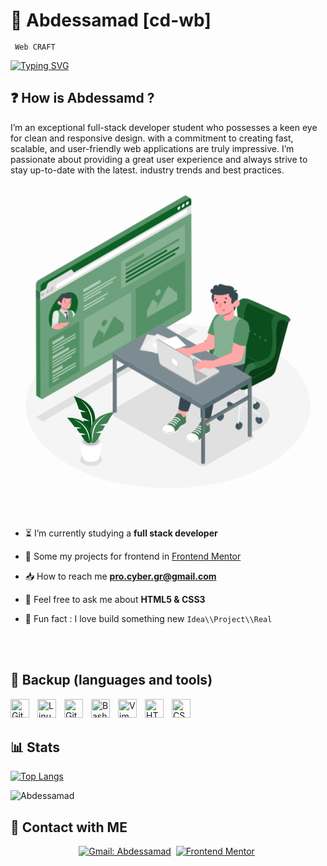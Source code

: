 <h1>👾  Abdessamad [cd-wb]</h1>

`  Web CRAFT  `

[![Typing SVG](https://readme-typing-svg.demolab.com?font=Fira+Code&weight=500&pause=4000&color=36B82E&width=435&lines=Hi+there+you+%3Cwelcome%2F%3E)](https://git.io/typing-svg)

## ❓ How is Abdessamd ?
<p>I’m an exceptional full-stack developer student who possesses a keen eye for clean and responsive design. with a commitment to creating fast, scalable, and user-friendly web applications are truly impressive. I’m passionate about providing a great user experience and always strive to stay up-to-date with the latest. industry trends and best practices.</p>


<!-- <img  alt="IMAGE"align="right" width="350px"  src="content/Code-typing-bro.svg" /> -->
<svg class="animated" id="freepik_stories-online-page" xmlns="http://www.w3.org/2000/svg" viewBox="0 0 500 500" version="1.1" xmlns:xlink="http://www.w3.org/1999/xlink" xmlns:svgjs="http://svgjs.com/svgjs"><style>svg#freepik_stories-online-page:not(.animated) .animable {opacity: 0;}svg#freepik_stories-online-page.animated #freepik--Screen--inject-284 {animation: 1.5s Infinite  linear floating;animation-delay: 0s;}            @keyframes floating {                0% {                    opacity: 1;                    transform: translateY(0px);}50% {transform: translateY(-10px);}100% {opacity: 1;transform: translateY(0px); }}.animator-hidden { display: none; }</style><g id="freepik--Floor--inject-284" class="animable" style="transform-origin: 250px 352.217px;"><path d="M409,259.78c-88.41-51-231.28-51-319.12,0S2.55,393.58,91,444.62s231.28,51.05,319.12,0S497.45,310.82,409,259.78Z" style="fill: rgb(245, 245, 245); transform-origin: 250px 352.217px;" id="elt76otpykcwd" class="animable"></path></g><g id="freepik--Shadows--inject-284" class="animable" style="transform-origin: 225.666px 337.611px;"><path d="M115.6,430.28c6.86-4,17.94-4,24.76,0s6.78,10.38-.08,14.34-17.94,4-24.76,0S108.74,434.24,115.6,430.28Z" style="fill: rgb(224, 224, 224); transform-origin: 127.94px 437.443px;" id="elwtoj50bxuir" class="animable"></path><path d="M158.57,360,238,314.14l63.44,36.53a41.66,41.66,0,0,1,11.32-9.21c22.62-13.06,59.19-13.06,81.67,0s22.36,34.25-.26,47.31a68.39,68.39,0,0,1-15.48,6.39l6.37,3.67a2.89,2.89,0,0,1,0,5l-73.72,42.58a11.55,11.55,0,0,1-11.53,0L158.57,365A2.88,2.88,0,0,1,158.57,360Z" style="fill: rgb(224, 224, 224); transform-origin: 284.166px 381.046px;" id="el0w111j60514" class="animable"></path><polygon points="297.12 233.88 51.57 376.87 40.12 370.26 285.67 227.27 297.12 233.88" style="fill: rgb(224, 224, 224); transform-origin: 168.62px 302.07px;" id="el5u5pcldrlz9" class="animable"></polygon></g><g id="freepik--Plant--inject-284" class="animable" style="transform-origin: 126.92px 388.913px;"><path d="M111.33,407.5l16.61.48,16.61-.48c.71,11.21-1.48,22.64-4.5,28.22h0a7.56,7.56,0,0,1-3.29,3.35c-4.9,2.82-12.81,2.82-17.68,0a7.35,7.35,0,0,1-3.29-3.44C112.79,430,110.62,418.66,111.33,407.5Z" style="fill: rgb(255, 255, 255); transform-origin: 127.94px 424.342px;" id="elf9g7ll913ce" class="animable"></path><path d="M116.24,400.7c-6.51,3.75-6.54,9.84-.08,13.6s17,3.76,23.48,0,6.54-9.85.08-13.6S122.74,396.94,116.24,400.7Z" style="fill: rgb(235, 235, 235); transform-origin: 127.934px 407.502px;" id="eloapss3wsle" class="animable"></path><path d="M118.81,402.19c-5.08,2.93-5.1,7.68-.06,10.61s13.24,2.93,18.32,0,5.1-7.68.06-10.61S123.88,399.26,118.81,402.19Z" style="fill: rgb(224, 224, 224); transform-origin: 127.94px 407.495px;" id="elibnohpsir9" class="animable"></path><g id="ele06l1e4dqsg"><g style="opacity: 0.15; transform-origin: 127.94px 407.495px;" class="animable" id="ell9faownfgz"><path d="M118.81,402.19c-5.08,2.93-5.1,7.68-.06,10.61s13.24,2.93,18.32,0,5.1-7.68.06-10.61S123.88,399.26,118.81,402.19Z" id="eltvwnix4mw4" class="animable" style="transform-origin: 127.94px 407.495px;"></path></g></g><path d="M100.64,336.64c37.42,12.25,37.76,37.29,29.32,55.11-2.13,3.61-8.56,5.55-14.17-16.62l9.83,1.26-11.45-5.81-3-8.89,9.55.71-12.12-5.1A180.19,180.19,0,0,0,100.64,336.64Z" style="fill: #0C6125; transform-origin: 117.539px 365.306px;" id="eldibrugfy65c" class="animable"></path><g id="el6539wdk0lj6"><path d="M100.64,336.64c37.42,12.25,37.76,37.29,29.32,55.11-2.13,3.61-8.56,5.55-14.17-16.62l9.83,1.26-11.45-5.81-3-8.89,9.55.71-12.12-5.1A180.19,180.19,0,0,0,100.64,336.64Z" style="opacity: 0.2; transform-origin: 117.539px 365.306px;" class="animable" id="elq2f5zia4gbl"></path></g><path d="M111.22,342.9c19.74,15,21.52,32.15,15.94,50.07C129.13,377.19,131.27,361.23,111.22,342.9Z" style="fill: rgb(255, 255, 255); transform-origin: 120.566px 367.935px;" id="elwkz0whaxly" class="animable"></path><path d="M164,362.07c-36.89,5.19-41.36,28.45-36.47,46.46,1.38,3.71,7.06,6.59,16-13.13l-9.36-.46,11.63-3.51,4.25-7.78-9-.93L153.16,380A168.79,168.79,0,0,1,164,362.07Z" style="fill: #0C6125; transform-origin: 144.951px 386.638px;" id="eltamlsv0ekc" class="animable"></path><g id="elwf8vk769adg"><path d="M164,362.07c-36.89,5.19-41.36,28.45-36.47,46.46,1.38,3.71,7.06,6.59,16-13.13l-9.36-.46,11.63-3.51,4.25-7.78-9-.93L153.16,380A168.79,168.79,0,0,1,164,362.07Z" style="fill: rgb(255, 255, 255); opacity: 0.2; transform-origin: 144.951px 386.638px;" class="animable" id="elyv2rr21ysf"></path></g><path d="M153.12,366.14c-20.86,10.67-25.38,26.37-23.16,44C130.74,395.1,131.41,379.88,153.12,366.14Z" style="fill: rgb(255, 255, 255); transform-origin: 141.284px 388.14px;" id="elyq8yvhrjfep" class="animable"></path><path d="M89.84,370.78c33.83.56,40.47,21,38.07,37.8-.83,3.5-5.62,6.73-15.85-10.05l8.38-1.46-10.87-1.86-4.7-6.54,8-1.85-11.24-1.1A154.48,154.48,0,0,0,89.84,370.78Z" style="fill: #0C6125; transform-origin: 109.096px 391.084px;" id="el6ljbv2w8xy6" class="animable"></path><path d="M100.12,373.23c20,7.29,25.82,20.93,25.8,37.06C123.53,396.83,121.23,383.19,100.12,373.23Z" style="fill: rgb(255, 255, 255); transform-origin: 113.02px 391.76px;" id="elaco3nl74gh8" class="animable"></path></g><g id="freepik--Pictures--inject-284" class="animable animator-hidden" style="transform-origin: 390.82px 110.53px;"><polygon points="407.17 79.05 439.91 97.95 439.84 122.97 407.1 104.07 407.17 79.05" style="fill: none; transform-origin: 423.505px 101.01px;" id="elfdpyeb8x3i8" class="animable"></polygon><polygon points="407.17 79.05 407.1 104.07 404.07 105.83 404.15 77.31 407.17 79.05" style="fill: rgb(240, 240, 240); transform-origin: 405.62px 91.57px;" id="elwfhr3y7k7cs" class="animable"></polygon><polygon points="439.84 122.97 439.83 126.48 404.07 105.83 407.1 104.07 439.84 122.97" style="fill: rgb(245, 245, 245); transform-origin: 421.955px 115.275px;" id="elm422u61hk2l" class="animable"></polygon><path d="M400.39,107.93l43.09,24.88.1-36.95L400.5,71Zm3.68-2.1.08-28.52,3,1.74L439.91,98l-.07,25v3.51Z" style="fill: rgb(224, 224, 224); transform-origin: 421.985px 101.905px;" id="elgroam9mnx88" class="animable"></path><polygon points="400.5 70.99 403.53 69.22 446.62 94.1 443.58 95.86 400.5 70.99" style="fill: rgb(245, 245, 245); transform-origin: 423.56px 82.54px;" id="elfkythh4gbrl" class="animable"></polygon><polygon points="446.62 94.1 446.51 131.04 443.48 132.81 443.58 95.86 446.62 94.1" style="fill: rgb(240, 240, 240); transform-origin: 445.05px 113.455px;" id="el9weq1pywa1k" class="animable"></polygon><polygon points="407.19 135.2 439.93 154.1 439.86 179.12 407.12 160.22 407.19 135.2" style="fill: none; transform-origin: 423.525px 157.16px;" id="elo4epvowu1cm" class="animable"></polygon><polygon points="407.19 135.2 407.12 160.22 404.09 161.99 404.17 133.46 407.19 135.2" style="fill: rgb(240, 240, 240); transform-origin: 405.64px 147.725px;" id="elthai6113pcd" class="animable"></polygon><polygon points="439.86 179.12 439.85 182.63 404.09 161.99 407.12 160.22 439.86 179.12" style="fill: rgb(245, 245, 245); transform-origin: 421.975px 171.425px;" id="elm8aolevidbg" class="animable"></polygon><path d="M400.41,164.08,443.5,189l.11-36.94-43.09-24.88Zm3.68-2.09.08-28.53,3,1.74,32.74,18.9-.07,25v3.51Z" style="fill: rgb(224, 224, 224); transform-origin: 422.01px 158.09px;" id="elmefbxsscbdl" class="animable"></path><polygon points="400.52 127.14 403.55 125.38 446.64 150.25 443.61 152.02 400.52 127.14" style="fill: rgb(245, 245, 245); transform-origin: 423.58px 138.7px;" id="eld37i1ts7vfv" class="animable"></polygon><polygon points="446.64 150.25 446.53 187.19 443.5 188.96 443.61 152.02 446.64 150.25" style="fill: rgb(240, 240, 240); transform-origin: 445.07px 169.605px;" id="elgca793x9gn" class="animable"></polygon><path d="M356.59,94.48h0l-1.18-.57h0Z" style="fill: none; transform-origin: 356px 94.195px;" id="el7kw1pp5jnv7" class="animable"></path><path d="M357,94.69h0l-.43-.21h0Z" style="fill: none; transform-origin: 356.785px 94.585px;" id="elh4002havmg" class="animable"></path><polygon points="343.24 45.73 352.19 50.9 361.29 56.15 352.19 50.9 343.24 45.73" style="fill: none; transform-origin: 352.265px 50.94px;" id="el5sz6qwcr5s3" class="animable"></polygon><polygon points="343.15 75.24 343.18 66.94 343.2 59.35 343.18 66.94 343.15 75.24" style="fill: none; transform-origin: 343.175px 67.295px;" id="elya3p1tb4khg" class="animable"></polygon><path d="M355.41,93.91l-.24-.12.24.12Z" style="fill: none; transform-origin: 355.29px 93.85px;" id="elqjxm71dhir" class="animable"></path><polygon points="343.05 111.65 343.07 104.71 343.09 98.63 343.07 104.71 343.05 111.65" style="fill: none; transform-origin: 343.07px 105.14px;" id="elc3pe3opji9p" class="animable"></polygon><path d="M360.49,96.12c-1.15-.41-2.31-.89-3.47-1.43h0C358.18,95.23,359.34,95.71,360.49,96.12Z" style="fill: none; transform-origin: 358.755px 95.405px;" id="el67dho2goyyd" class="animable"></path><polygon points="369.82 71.36 369.75 98.04 369.7 113.5 369.75 98.04 369.82 71.36" style="fill: none; transform-origin: 369.76px 92.43px;" id="el6xax2lwd0va" class="animable"></polygon><path d="M343.07,104.71l0-6.08.27.16.51.3c4.49,2.71,9,7,13.19,11.57.69.76,1.38,1.54,2.06,2.31,3.53,4,7,8.34,10.55,12.35l0,9.82-4.28-2.47A94.1,94.1,0,0,0,343.07,104.71Z" style="fill: rgb(235, 235, 235); transform-origin: 356.36px 116.885px;" id="elrv21d86z8z" class="animable"></path><path d="M343,119.77l0-8.12A51.42,51.42,0,0,1,352.16,125Z" style="fill: rgb(235, 235, 235); transform-origin: 347.58px 118.325px;" id="el8v8q79uu3jm" class="animable"></path><path d="M352.16,125a51.42,51.42,0,0,0-9.11-13.39l0-6.94a94.1,94.1,0,0,1,22.29,28L352.16,125Z" style="fill: rgb(250, 250, 250); transform-origin: 354.195px 118.67px;" id="eltb10pqe964" class="animable"></path><path d="M357,94.69h0" style="fill: none; stroke: gray; stroke-linecap: round; stroke-linejoin: round; stroke-width: 0px; transform-origin: 357px 94.69px;" id="el0sxfu7wxc5id" class="animable"></path><path d="M356.59,94.48h0" style="fill: none; stroke: gray; stroke-linecap: round; stroke-linejoin: round; stroke-width: 0px; transform-origin: 356.59px 94.48px;" id="elo6n7cee1g" class="animable"></path><path d="M361.11,96.34l-.62-.22c-1.15-.41-2.31-.89-3.47-1.43l-.43-.21-1.18-.57c-.68-.35-1.35-.71-2-1.09.68.38,1.35.74,2,1.09l-.24-.12c-.6-.31-1.2-.63-1.79-1L353,92.6l-.31-.18a65.45,65.45,0,0,1-9.16-6.57l-.4-.34,0-10.27c6.52,3.34,12.93,4.37,18.1,2.76a15.87,15.87,0,0,0,8.57-6.64L369.75,98A31.6,31.6,0,0,1,361.11,96.34Z" style="fill: rgb(250, 250, 250); transform-origin: 356.465px 84.68px;" id="elcila19btm6h" class="animable"></path><path d="M357.06,110.66c-4.2-4.6-8.7-8.86-13.19-11.57l-.51-.3-.27-.16V92.75a127.27,127.27,0,0,1,24,18.27c.87.83,1.73,1.67,2.6,2.48l0,11.82c-3.56-4-7-8.3-10.55-12.35C358.44,112.2,357.75,111.42,357.06,110.66Z" style="fill: rgb(250, 250, 250); transform-origin: 356.39px 109.035px;" id="el95bq4ig2xxg" class="animable"></path><path d="M343.1,92.75l0-7.24.4.34a65.45,65.45,0,0,0,9.16,6.57l.31.18.39.22c.59.34,1.19.66,1.79,1l.24.12.17.08h0l-.17-.08,1.18.57.43.21c1.16.54,2.32,1,3.47,1.43l-.65-.24.65.24.62.22a31.6,31.6,0,0,0,8.64,1.7l-.05,15.46c-.87-.81-1.73-1.65-2.6-2.48A127.27,127.27,0,0,0,343.1,92.75Z" style="fill: rgb(235, 235, 235); transform-origin: 356.415px 99.52px;" id="el00vv41zwnh5r" class="animable"></path><path d="M343.18,66.94l0-7.59c4.11-1,7.31-4,9-8.45l9.1,5.25A18.8,18.8,0,0,1,343.18,66.94Z" style="fill: rgb(250, 250, 250); transform-origin: 352.23px 58.9354px;" id="elps0f3d68swi" class="animable"></path><path d="M361.25,78c-5.17,1.61-11.58.58-18.1-2.76l0-8.3a18.8,18.8,0,0,0,18.11-10.79l8.56,5,0,10.26A15.87,15.87,0,0,1,361.25,78Z" style="fill: rgb(235, 235, 235); transform-origin: 356.485px 67.448px;" id="elbl1b6814055" class="animable"></path><path d="M341.52,120.63l29.62,17.1.22-77.48-29.62-17.1Zm23.84,12L352.16,125h0L343,119.77l0-8.12,0-6.94,0-6.08V92.75l0-7.24,0-10.27,0-8.3,0-7.59,0-13.62,8.95,5.17,9.1,5.25,8.56,5,0,10.26L369.75,98l-.05,15.46,0,11.82,0,9.82Z" style="fill: rgb(255, 255, 255); transform-origin: 356.44px 90.44px;" id="elnjf7r4l7nyb" class="animable"></path><path d="M355.6,94h0" style="fill: none; stroke: gray; stroke-linecap: round; stroke-linejoin: round; stroke-width: 0px; transform-origin: 355.6px 94px;" id="elci0bq5zqow" class="animable"></path><path d="M355.58,94l-.17-.08" style="fill: none; stroke: gray; stroke-linecap: round; stroke-linejoin: round; stroke-width: 0px; transform-origin: 355.495px 93.96px;" id="eloe8blly67l" class="animable"></path><path d="M353.38,92.82c.68.38,1.35.74,2,1.09" style="fill: none; stroke: gray; stroke-linecap: round; stroke-linejoin: round; stroke-width: 0px; transform-origin: 354.38px 93.365px;" id="elu2466ni3i0o" class="animable"></path><line x1="355.41" y1="93.91" x2="355.41" y2="93.91" style="fill: none; stroke: gray; stroke-linecap: round; stroke-linejoin: round; stroke-width: 0px; transform-origin: 355.41px 93.91px;" id="el54fh9br0d5y" class="animable"></line><path d="M360.49,96.12l-.65-.24" style="fill: none; stroke: gray; stroke-linecap: round; stroke-linejoin: round; stroke-width: 0px; transform-origin: 360.165px 96px;" id="elhscrxqq6j0p" class="animable"></path><path d="M343.2,59.35l0-13.62,8.95,5.17C350.51,55.39,347.31,58.38,343.2,59.35Z" style="fill: rgb(235, 235, 235); transform-origin: 347.675px 52.54px;" id="elxultlriod49" class="animable"></path><polygon points="341.52 120.63 371.14 137.73 371.13 139.78 339.74 121.66 341.52 120.63" style="fill: rgb(202, 202, 202); transform-origin: 355.44px 130.205px;" id="elp7uuvzt4uyq" class="animable"></polygon><polygon points="341.74 43.15 341.52 120.63 339.74 121.66 339.97 42.13 341.74 43.15" style="fill: rgb(240, 240, 240); transform-origin: 340.74px 81.895px;" id="elxj8as1a9u3i" class="animable"></polygon><path d="M335,124.39,375.9,148l.25-90.51L335.21,33.88Zm4.79-2.73L340,42.13l1.77,1,29.62,17.1-.22,77.48v2.06Z" style="fill: rgb(224, 224, 224); transform-origin: 355.575px 90.94px;" id="elernms0evhql" class="animable"></path><polygon points="335.21 33.88 338.58 32.06 379.53 55.7 376.15 57.52 335.21 33.88" style="fill: rgb(245, 245, 245); transform-origin: 357.37px 44.79px;" id="elxz5n0kdli4" class="animable"></polygon><polygon points="379.53 55.7 379.27 146.22 375.9 148.03 376.15 57.52 379.53 55.7" style="fill: rgb(240, 240, 240); transform-origin: 377.715px 101.865px;" id="ely3nfrxlzsf" class="animable"></polygon><polygon points="417.57 88.55 408.64 95.58 408.63 102.45 438.32 119.59 438.34 112.72 432.68 101.49 427.6 105.43 429.39 111.01 426.79 106.06 417.57 88.55" style="fill: rgb(224, 224, 224); transform-origin: 423.485px 104.07px;" id="elpusbp4zs8cm" class="animable"></polygon><path d="M427.33,92c-1.4-.8-2.54-.16-2.54,1.45a5.54,5.54,0,0,0,2.52,4.37c1.4.81,2.53.16,2.54-1.45A5.61,5.61,0,0,0,427.33,92Z" style="fill: rgb(224, 224, 224); transform-origin: 427.32px 94.9122px;" id="el0dfqp3gg3o1i" class="animable"></path><polygon points="417.59 144.7 408.67 151.73 408.65 158.6 438.34 175.74 438.36 168.88 432.7 157.64 427.62 161.58 429.42 167.16 426.81 162.21 417.59 144.7" style="fill: rgb(224, 224, 224); transform-origin: 423.505px 160.22px;" id="elazwew84tplj" class="animable"></polygon><path d="M427.35,148.16c-1.4-.8-2.54-.15-2.54,1.45a5.54,5.54,0,0,0,2.52,4.37c1.4.81,2.54.16,2.54-1.45A5.58,5.58,0,0,0,427.35,148.16Z" style="fill: rgb(224, 224, 224); transform-origin: 427.34px 151.073px;" id="eluicwm8kur2e" class="animable"></path></g><g id="freepik--Screen--inject-284" class="animable" style="transform-origin: 163.915px 180.639px;"><polygon points="47.35 185.61 47.31 172.35 40.4 168.41 40.43 181.37 40.43 181.37 40.43 181.66 47.35 185.61 47.35 185.61" style="fill: #0C6125; transform-origin: 43.875px 177.01px;" id="elm71nsp0b2a" class="animable"></polygon><path d="M47.79,339.19l-.44-153.58-6.92-4L40.87,335A2.87,2.87,0,0,0,42,337.54h0l0,0,0,0,6.82,4.17A2.91,2.91,0,0,1,47.79,339.19Z" style="fill: #0C6125; transform-origin: 44.625px 261.66px;" id="el4ocp5x3945q" class="animable"></path><g id="elthux18oddv"><path d="M47.79,339.19l-.44-153.58-6.92-4L40.87,335A2.87,2.87,0,0,0,42,337.54h0l0,0,0,0,6.82,4.17A2.91,2.91,0,0,1,47.79,339.19Z" style="fill: rgb(255, 255, 255); opacity: 0.2; transform-origin: 44.625px 261.66px;" class="animable" id="el5mvx8u7m9j8"></path></g><path d="M51.89,341.53a4.29,4.29,0,0,1-.79.37A4.62,4.62,0,0,0,51.89,341.53Z" style="fill: rgb(69, 90, 100); transform-origin: 51.495px 341.715px;" id="elwhb411ftasj" class="animable"></path><path d="M50.54,342l-.17,0Z" style="fill: rgb(69, 90, 100); transform-origin: 50.455px 342px;" id="elt5bim4d89jf" class="animable"></path><path d="M49.12,341.88h0l0,0Z" style="fill: rgb(69, 90, 100); transform-origin: 49.12px 341.88px;" id="elj9ksqx7l26" class="animable"></path><path d="M47.34,172.33l0-7.64a9,9,0,0,1,4.08-7.08L282.82,24a2.89,2.89,0,0,1,2.86-.3l-6.83-4.2h0a2.84,2.84,0,0,0-3,.25L44.48,153.36a9,9,0,0,0-4.08,7.08l0,7.64h0l0,0v.3l6.91,3.94Z" style="fill: #0C6125; transform-origin: 163.04px 95.7575px;" id="eljm4c477hjog" class="animable"></path><g id="el76wn38gaxed"><path d="M47.34,172.33l0-7.64a9,9,0,0,1,4.08-7.08L282.82,24a2.89,2.89,0,0,1,2.86-.3l-6.83-4.2h0a2.84,2.84,0,0,0-3,.25L44.48,153.36a9,9,0,0,0-4.08,7.08l0,7.64h0l0,0v.3l6.91,3.94Z" style="fill: rgb(255, 255, 255); opacity: 0.3; transform-origin: 163.04px 95.7575px;" class="animable" id="el25g0ke3m5zs"></path></g><g id="el0kg7u8whqt"><polygon points="47.35 185.61 47.31 172.35 40.4 168.41 40.43 181.37 40.43 181.37 40.43 181.66 47.35 185.61 47.35 185.61" style="opacity: 0.2; transform-origin: 43.875px 177.01px;" class="animable" id="el3ki3hg423ng"></polygon></g><g id="el94sswrfwpho"><polygon points="47.35 185.61 47.31 172.35 40.4 168.41 40.43 181.37 40.43 181.37 40.43 181.66 47.35 185.61 47.35 185.61" style="fill: rgb(255, 255, 255); opacity: 0.2; transform-origin: 43.875px 177.01px;" class="animable" id="elypv7jhx91"></polygon></g><path d="M282.82,24c2.25-1.3,4.1-.25,4.1,2.35L287,34,47.34,172.33l0-7.64a9,9,0,0,1,4.08-7.08Z" style="fill: #0C6125; transform-origin: 167.17px 97.8862px;" id="el3m2jsu8qn2f" class="animable"></path><path d="M267.3,36.64c1.21-.7,2.2-.14,2.2,1.25a4.79,4.79,0,0,1-2.18,3.78c-1.21.7-2.2.14-2.2-1.25A4.79,4.79,0,0,1,267.3,36.64Z" style="fill: rgb(255, 255, 255); transform-origin: 267.31px 39.155px;" id="elffagiwrezh8" class="animable"></path><path d="M274,32.78c1.21-.7,2.19-.14,2.2,1.25A4.83,4.83,0,0,1,274,37.81c-1.21.7-2.19.14-2.2-1.25A4.83,4.83,0,0,1,274,32.78Z" style="fill: rgb(255, 255, 255); transform-origin: 274px 35.295px;" id="el2q2vnag4yk8" class="animable"></path><path d="M280.67,28.92c1.21-.7,2.19-.14,2.19,1.25A4.81,4.81,0,0,1,280.68,34c-1.21.7-2.19.14-2.2-1.26A4.83,4.83,0,0,1,280.67,28.92Z" style="fill: rgb(255, 255, 255); transform-origin: 280.67px 31.4599px;" id="eli9spx5megcc" class="animable"></path><path d="M95.53,136.93c.9-.52,1.73-.43,2.16.24l2.18,3.34c.43.67,1.26.77,2.16.25L286.92,34l0,13.28L47.35,185.63l0-13.28,7.1-4.1a5.41,5.41,0,0,0,2.17-2.74l2.14-5.84a5.36,5.36,0,0,1,2.16-2.73Z" style="fill: rgb(224, 224, 224); transform-origin: 167.135px 109.815px;" id="elk5mdonyotg8" class="animable"></path><path d="M287,47.27l.43,153.58a9,9,0,0,1-4.08,7.07L51.89,341.53c-2.26,1.31-4.1.25-4.1-2.34l-.44-153.58Z" style="fill: #0C6125; transform-origin: 167.39px 194.681px;" id="elq5twubebdr" class="animable"></path><g id="elwxmygdgvljn"><g style="opacity: 0.4; transform-origin: 167.39px 194.681px;" class="animable" id="elby644yssvt"><path d="M287,47.27l.43,153.58a9,9,0,0,1-4.08,7.07L51.89,341.53c-2.26,1.31-4.1.25-4.1-2.34l-.44-153.58Z" style="fill: rgb(255, 255, 255); transform-origin: 167.39px 194.681px;" id="elm4am4kzhf4e" class="animable"></path></g></g><path d="M277.48,42.17c1.61-.93,2.91-.19,2.92,1.66a6.41,6.41,0,0,1-2.9,5L74.68,166c-1.61.93-2.92.18-2.93-1.67a6.42,6.42,0,0,1,2.91-5Z" style="fill: rgb(255, 255, 255); transform-origin: 176.075px 104.084px;" id="eli0da4rt8g6e" class="animable"></path><path d="M51.18,173.53a.28.28,0,0,1,.3,0c.16.1.14.41,0,.68l-1.28,2.09,3.36-1.94c.23-.13.41,0,.41.23a.87.87,0,0,1-.41.71l-3.35,1.94,1.28.61c.17.08.18.37,0,.65a.83.83,0,0,1-.31.33.32.32,0,0,1-.28,0l-2-1-.09-.08v0l0-.17,0-.21v0l.08-.17,2-3.36A.87.87,0,0,1,51.18,173.53Z" style="fill: rgb(224, 224, 224); transform-origin: 51.39px 176.174px;" id="eli8x0k1ibp7" class="animable"></path><path d="M58.45,169.34a.29.29,0,0,1,.28,0l2.06,1,.08.09h0l0,.17,0,.2,0,.05-.07.16-2.06,3.37a.75.75,0,0,1-.28.28.28.28,0,0,1-.29,0c-.16-.1-.15-.4,0-.68l1.27-2.08-3.36,1.94c-.22.12-.4,0-.4-.24a.89.89,0,0,1,.4-.71l3.36-1.93-1.28-.61c-.17-.09-.18-.38,0-.66A.78.78,0,0,1,58.45,169.34Z" style="fill: rgb(224, 224, 224); transform-origin: 58.275px 172.002px;" id="elif85yjqrndr" class="animable"></path><path d="M65.35,165.35a1.84,1.84,0,0,1,1.39-.26l.31-.4a.73.73,0,0,1,.22-.21.36.36,0,0,1,.22,0c.14,0,.21.17.18.37l-.17,1.26a.85.85,0,0,1-.18.43.69.69,0,0,1-.22.2l-.1,0L66,167a.23.23,0,0,1-.3-.21.79.79,0,0,1,.18-.57l.1-.13a1.37,1.37,0,0,0-.63.19,3.27,3.27,0,0,0-1.47,2.55c0,.94.67,1.31,1.48.84a3.24,3.24,0,0,0,1.3-1.62.86.86,0,0,1,.35-.45.31.31,0,0,1,.2-.05c.2,0,.27.25.16.55a5,5,0,0,1-2,2.52c-1.26.72-2.3.14-2.3-1.32A5.08,5.08,0,0,1,65.35,165.35Z" style="fill: rgb(224, 224, 224); transform-origin: 65.3734px 167.696px;" id="elq796xdstzk" class="animable"></path><g id="elnjpl8vip1eo"><g style="opacity: 0.3; transform-origin: 51.39px 176.174px;" class="animable" id="el20zomlz1bgl"><path d="M51.18,173.53a.28.28,0,0,1,.3,0c.16.1.14.41,0,.68l-1.28,2.09,3.36-1.94c.23-.13.41,0,.41.23a.87.87,0,0,1-.41.71l-3.35,1.94,1.28.61c.17.08.18.37,0,.65a.83.83,0,0,1-.31.33.32.32,0,0,1-.28,0l-2-1-.09-.08v0l0-.17,0-.21v0l.08-.17,2-3.36A.87.87,0,0,1,51.18,173.53Z" id="elaey0c2q4hyn" class="animable" style="transform-origin: 51.39px 176.174px;"></path></g></g><g id="el64szb8x8ezv"><g style="opacity: 0.3; transform-origin: 58.275px 172.002px;" class="animable" id="elp5xfeibybln"><path d="M58.45,169.34a.29.29,0,0,1,.28,0l2.06,1,.08.09h0l0,.17,0,.2,0,.05-.07.16-2.06,3.37a.75.75,0,0,1-.28.28.28.28,0,0,1-.29,0c-.16-.1-.15-.4,0-.68l1.27-2.08-3.36,1.94c-.22.12-.4,0-.4-.24a.89.89,0,0,1,.4-.71l3.36-1.93-1.28-.61c-.17-.09-.18-.38,0-.66A.78.78,0,0,1,58.45,169.34Z" id="elaakzq1wxl95" class="animable" style="transform-origin: 58.275px 172.002px;"></path></g></g><g id="elbq9thj3pzss"><g style="opacity: 0.3; transform-origin: 65.3734px 167.696px;" class="animable" id="ellxy7pv0ruhl"><path d="M65.35,165.35a1.84,1.84,0,0,1,1.39-.26l.31-.4a.73.73,0,0,1,.22-.21.36.36,0,0,1,.22,0c.14,0,.21.17.18.37l-.17,1.26a.85.85,0,0,1-.18.43.69.69,0,0,1-.22.2l-.1,0L66,167a.23.23,0,0,1-.3-.21.79.79,0,0,1,.18-.57l.1-.13a1.37,1.37,0,0,0-.63.19,3.27,3.27,0,0,0-1.47,2.55c0,.94.67,1.31,1.48.84a3.24,3.24,0,0,0,1.3-1.62.86.86,0,0,1,.35-.45.31.31,0,0,1,.2-.05c.2,0,.27.25.16.55a5,5,0,0,1-2,2.52c-1.26.72-2.3.14-2.3-1.32A5.08,5.08,0,0,1,65.35,165.35Z" id="elfueighld4xp" class="animable" style="transform-origin: 65.3734px 167.696px;"></path></g></g><polygon points="191.84 171.5 192.06 249.82 116.42 293.49 116.2 215.16 191.84 171.5" style="fill: #0C6125; transform-origin: 154.13px 232.495px;" id="elegfqlawbmzb" class="animable"></polygon><polygon points="277.33 64.97 277.45 109.11 175.2 168.14 175.07 124.01 277.33 64.97" style="fill: #0C6125; transform-origin: 226.26px 116.555px;" id="eltzepjz1k7b" class="animable"></polygon><g id="el1lzj3skeecn"><g style="opacity: 0.5; transform-origin: 154.13px 232.495px;" class="animable" id="el6u0dmh2n3ro"><polygon points="191.84 171.5 192.06 249.82 116.42 293.49 116.2 215.16 191.84 171.5" style="fill: rgb(255, 255, 255); transform-origin: 154.13px 232.495px;" id="elgvn5c79ed9d" class="animable"></polygon></g></g><g id="eluqp4fa1xdx"><g style="opacity: 0.5; transform-origin: 226.26px 116.555px;" class="animable" id="el90rkay57waa"><polygon points="277.33 64.97 277.45 109.11 175.2 168.14 175.07 124.01 277.33 64.97" style="fill: rgb(255, 255, 255); transform-origin: 226.26px 116.555px;" id="elyag3afh3o9" class="animable"></polygon></g></g><polygon points="108.82 219.42 109.05 297.75 61.08 325.44 60.86 247.12 108.82 219.42" style="fill: #0C6125; transform-origin: 84.955px 272.43px;" id="el5knkbb4gu0n" class="animable"></polygon><polygon points="276.69 122.5 276.92 200.83 199.44 245.56 199.22 167.24 276.69 122.5" style="fill: #0C6125; transform-origin: 238.07px 184.03px;" id="eln4qd46dr6y" class="animable"></polygon><g id="elkhnuoczs5p"><g style="opacity: 0.3; transform-origin: 84.955px 272.43px;" class="animable" id="el1siizzq55g7"><polygon points="108.82 219.42 109.05 297.75 61.08 325.44 60.86 247.12 108.82 219.42" style="fill: rgb(255, 255, 255); transform-origin: 84.955px 272.43px;" id="elvj8dd9yc67o" class="animable"></polygon></g></g><g id="elsh8jd49pvri"><g style="opacity: 0.3; transform-origin: 238.07px 184.03px;" class="animable" id="eljd30atxrrnq"><polygon points="276.69 122.5 276.92 200.83 199.44 245.56 199.22 167.24 276.69 122.5" style="fill: rgb(255, 255, 255); transform-origin: 238.07px 184.03px;" id="el4a9uqwrkzxd" class="animable"></polygon></g></g><path d="M83.87,175.84C96.63,168.48,107,174.39,107,189s-10.26,32.5-23,39.86-23.12,1.45-23.16-13.2S71.12,183.2,83.87,175.84Z" style="fill: #0C6125; transform-origin: 83.9199px 202.35px;" id="elsumin4ju07b" class="animable"></path><path d="M95.55,189.51a6.18,6.18,0,0,0,1.72-8.15,3.37,3.37,0,0,0,1.63-1.53,1.8,1.8,0,0,0-2.33-2.4,2.53,2.53,0,0,0-1-2.94,2.37,2.37,0,0,0-3,.54,1.61,1.61,0,0,0-1.1-1.58,3.22,3.22,0,0,0-2,.13c-.66.23-1.28.55-2,.76a14.6,14.6,0,0,1-3.5.45,7.05,7.05,0,0,0-3.38.9,3,3,0,0,0-1.32,3.43,2,2,0,0,0-1.41-.75,1.88,1.88,0,0,0-1.44.61c.74.46,1.45,1,2.19,1.41a2,2,0,0,0-2.25.89,4.45,4.45,0,0,0-.39,2.37,31.8,31.8,0,0,0,1.62,9.07,7.43,7.43,0,0,0,3.12,4.12Z" style="fill: rgb(55, 71, 79); transform-origin: 87.5003px 185.094px;" id="elznawpkfjq3n" class="animable"></path><path d="M93.15,201.09l3.49,3,1.85,10.59a57.83,57.83,0,0,0,4-7.11C100.9,203.52,99.63,201.09,93.15,201.09Z" style="fill: rgb(235, 235, 235); transform-origin: 97.82px 207.885px;" id="el73m08htlju" class="animable"></path><path d="M84,228.9c6-3.46,11.44-9.23,15.54-15.9-.34-5.73-1.19-11.91-6.41-11.91l-15.5.11-3.17.34L73,232.05A20.37,20.37,0,0,0,84,228.9Z" style="fill: #0C6125; transform-origin: 86.27px 216.57px;" id="ell8z99e4ey9l" class="animable"></path><g id="elbkjj9jsukkf"><g style="opacity: 0.4; transform-origin: 86.27px 216.57px;" class="animable" id="elo6gpf2osstf"><path d="M84,228.9c6-3.46,11.44-9.23,15.54-15.9-.34-5.73-1.19-11.91-6.41-11.91l-15.5.11-3.17.34L73,232.05A20.37,20.37,0,0,0,84,228.9Z" style="fill: rgb(255, 255, 255); transform-origin: 86.27px 216.57px;" id="elhitx1r9556n" class="animable"></path></g></g><path d="M90.62,203.15c1.45,4.62.54,11,0,13.95-3.67-5-7.11-10.12-8.19-12.1l5.12-2.49Z" style="fill: rgb(235, 235, 235); transform-origin: 86.916px 209.805px;" id="el7x3z66ie3ml" class="animable"></path><path d="M88.48,207.39l1.26-.3A40.43,40.43,0,0,1,91.28,212a48,48,0,0,1-.66,5.07c-.72-1-1.43-2-2.12-2.95A33.89,33.89,0,0,0,88.48,207.39Z" style="fill: rgb(69, 90, 100); transform-origin: 89.88px 212.08px;" id="elt0wqhcmkcpl" class="animable"></path><g id="elz5d3twusyy"><path d="M88.5,207.66c0-.09,0-.18,0-.27l1.26-.3s0,.07.07.19a1.64,1.64,0,0,1-.71.38A1.73,1.73,0,0,1,88.5,207.66Z" style="opacity: 0.2; transform-origin: 89.165px 207.389px;" class="animable" id="elsuxbm3zjuqf"></path></g><path d="M87.8,204.08l-1-.64-2.32,1.26a5.32,5.32,0,0,0,2.74,1.09Z" style="fill: rgb(69, 90, 100); transform-origin: 86.14px 204.615px;" id="elf5hrmvno7td" class="animable"></path><path d="M89.33,203.83l.31-.68,1.17.74a2.13,2.13,0,0,1-.76,1.11Z" style="fill: rgb(69, 90, 100); transform-origin: 90.07px 204.075px;" id="ellpv9aa11b09" class="animable"></path><g id="elvybua6obuyo"><path d="M87.8,204.08l-1-.64-2.32,1.26a5.32,5.32,0,0,0,2.74,1.09Z" style="opacity: 0.2; transform-origin: 86.14px 204.615px;" class="animable" id="el9f0jkqwvog"></path></g><g id="elenvyn3zwhnp"><path d="M89.33,203.83l.31-.68,1.17.74a2.13,2.13,0,0,1-.76,1.11Z" style="opacity: 0.2; transform-origin: 90.07px 204.075px;" class="animable" id="elrw162w1i4i"></path></g><path d="M87.22,205.79a5.41,5.41,0,0,1,.58-1.71l1.53-.25a6.14,6.14,0,0,1,.72,1.17,5.62,5.62,0,0,1-.31,2.09,2.61,2.61,0,0,1-1.26.3A3.26,3.26,0,0,1,87.22,205.79Z" style="fill: rgb(69, 90, 100); transform-origin: 88.6375px 205.61px;" id="ellrah67q02vk" class="animable"></path><path d="M88.34,203.54c-2.44,0-3.93,1.9-6.15,2.56l-4.54-4.9,1.76-2.62a4.49,4.49,0,0,1,1.34-1.3h0l0,.95a1.6,1.6,0,0,0,.8,1.36Z" style="fill: rgb(224, 224, 224); transform-origin: 82.995px 201.69px;" id="elxctavzrenpc" class="animable"></path><path d="M88.34,203.54c1.35-.42,3.37,1.27,3.37,1.27-.71-3.91-2.84-5.46-3.37-5.46Z" style="fill: rgb(224, 224, 224); transform-origin: 90.025px 202.08px;" id="elvunxtuo29xa" class="animable"></path><path d="M74.48,201.54l-2.1.33a6.21,6.21,0,0,0-5.07,4.88,74.13,74.13,0,0,0-1.37,17.85l9.6-4.43C76.55,212.67,78.52,206.47,74.48,201.54Z" style="fill: rgb(235, 235, 235); transform-origin: 71.3927px 213.07px;" id="el7xc0q2r7r8k" class="animable"></path><path d="M75.44,223.51l0-.84a.58.58,0,0,1,.19-.39.59.59,0,0,0,.19-.43v-1.39a.67.67,0,0,0-.69-.67c-4.34.05-8.57,2.12-9.72,4.55a3.62,3.62,0,0,0,0,2.35c-.75,1-.39,1.49,0,2.2a13.67,13.67,0,0,0,1.25,1C69.51,225.39,75.44,223.51,75.44,223.51Z" style="fill: rgb(224, 224, 224); transform-origin: 70.3962px 224.84px;" id="ell82hbjpkog" class="animable"></path><g id="elwzl8dxipu3m"><path d="M71,222.54a14.77,14.77,0,0,0-5.5,4.15,4.67,4.67,0,0,1-.17-.79A9.67,9.67,0,0,1,71,222.54Z" style="opacity: 0.2; transform-origin: 68.165px 224.615px;" class="animable" id="elxxdi7la74j7"></path></g><g id="elq0mm1t2m9lq"><path d="M75.83,222a.54.54,0,0,1-.16.26.58.58,0,0,0-.19.39v.07a14.43,14.43,0,0,0-8,4.06C69.47,223.89,73.88,222.4,75.83,222Z" style="opacity: 0.2; transform-origin: 71.655px 224.39px;" class="animable" id="el06ykm72qpu2x"></path></g><path d="M84,228.9a40.72,40.72,0,0,0,9.88-8.26c-5.56,0-13.33.34-18.42,2.1l0,.77s-5.93,1.88-8.74,6.41C70.94,233,77.13,232.88,84,228.9Z" style="fill: rgb(255, 168, 167); transform-origin: 80.3px 226.357px;" id="eli53omf2k5v" class="animable"></path><g id="eljxjglahjuae"><path d="M75.86,223.53l.1-.95-.48.16,0,.77a19.9,19.9,0,0,0-4,1.88,5.86,5.86,0,0,0-.91,1.77c1.16-1.64,2.43-2.3,4.91-2.94,2.25.35,6.17,2,10.16,3.67q.58-.37,1.14-.78C82,225.44,77.11,223.62,75.86,223.53Z" style="opacity: 0.2; transform-origin: 78.675px 225.235px;" class="animable" id="elyh6zhqgzro"></path></g><path d="M83.55,197.46l-.07,0a4,4,0,0,1-2-2.62c-.13-.56-.24-1.12-.33-1.69s-.46,0-.46,0,0,1.25.06,2.73c0,.79,0,1.63.06,2.4a1.59,1.59,0,0,0,.8,1.36l6.77,3.95v-4.81A12.37,12.37,0,0,1,83.55,197.46Z" style="fill: rgb(255, 168, 167); transform-origin: 84.535px 198.243px;" id="eldhdud5ooqvu" class="animable"></path><polygon points="81.9 196.6 81.9 196.59 81.91 196.6 81.9 196.6" style="fill: rgb(255, 168, 167); transform-origin: 81.905px 196.595px;" id="elm48ixz4v7r" class="animable"></polygon><g id="el96mb6gdlxhe"><path d="M82.58,197.36a4.67,4.67,0,0,1-.83-1.74,4,4,0,0,0,1.73,1.8l.07,0a12.37,12.37,0,0,0,4.79,1.27V200a11.87,11.87,0,0,1-2.84-.6A6.45,6.45,0,0,1,82.58,197.36Z" style="opacity: 0.2; transform-origin: 85.045px 197.81px;" class="animable" id="elbry00tht67r"></path></g><path d="M96,182.06a32.33,32.33,0,0,1-.81,12.54,9.73,9.73,0,0,1-1,2.58,4.16,4.16,0,0,1-2,1.81,6.63,6.63,0,0,1-3.37,0,17.29,17.29,0,0,1-5.92-1.82,5.76,5.76,0,0,1-3-5.09,3.53,3.53,0,0,1-3.39.18,3.59,3.59,0,0,1-1.87-2.88,2.22,2.22,0,0,1,3.71-2.1,7.09,7.09,0,0,1,1.38,1.61,2.45,2.45,0,0,0,.69.74.84.84,0,0,0,1,0,1.25,1.25,0,0,0,.27-1L81.44,186a1.06,1.06,0,0,1,.58-1,2.53,2.53,0,0,0,1.18-1.35,5.3,5.3,0,0,0,.33-1.58.65.65,0,0,1,.89-.55A19.39,19.39,0,0,0,96,182.06Z" style="fill: rgb(255, 168, 167); transform-origin: 85.429px 190.34px;" id="elmqqj9p9gat" class="animable"></path><polygon points="90.19 188.43 92.56 192.4 89.74 192.93 90.19 188.43" style="fill: rgb(242, 143, 143); transform-origin: 91.15px 190.68px;" id="elaqsgpu6gbl" class="animable"></polygon><path d="M87,194.3l2.14,1a1.4,1.4,0,0,1-1.62.46A1.26,1.26,0,0,1,87,194.3Z" style="fill: rgb(242, 143, 143); transform-origin: 88.038px 195.077px;" id="elbz13ldyuggm" class="animable"></path><g id="ela5q2uq289b"><path d="M87,194.3l2.14,1a1.4,1.4,0,0,1-1.62.46A1.26,1.26,0,0,1,87,194.3Z" style="opacity: 0.3; transform-origin: 88.038px 195.077px;" class="animable" id="elyxyj9omvjz"></path></g><path d="M88.29,195.87a1.23,1.23,0,0,1-.74-.07,1.15,1.15,0,0,1-.58-1.13,1.32,1.32,0,0,1,.85.3A1.35,1.35,0,0,1,88.29,195.87Z" style="fill: rgb(242, 143, 143); transform-origin: 87.6265px 195.284px;" id="elmx9sgzpmdft" class="animable"></path><path d="M86.12,188.58a.81.81,0,1,0,.88-.72A.81.81,0,0,0,86.12,188.58Z" style="fill: rgb(38, 50, 56); transform-origin: 86.9254px 188.667px;" id="eltpqt4bwz2uc" class="animable"></path><path d="M92.9,189a.81.81,0,1,0,.88-.72A.81.81,0,0,0,92.9,189Z" style="fill: rgb(38, 50, 56); transform-origin: 93.7054px 189.087px;" id="elmml22c63xf9" class="animable"></path><path d="M94,185.88l1.66,1.41a1.13,1.13,0,0,0-.22-1.29A1.36,1.36,0,0,0,94,185.88Z" style="fill: rgb(38, 50, 56); transform-origin: 94.8859px 186.509px;" id="el16rqm5wsc26" class="animable"></path><path d="M87.13,185.09l-1.91,1a1.13,1.13,0,0,1,.47-1.22A1.38,1.38,0,0,1,87.13,185.09Z" style="fill: rgb(38, 50, 56); transform-origin: 86.1575px 185.424px;" id="eltbdb5p714lb" class="animable"></path><g id="el21pdi5bfekr"><g style="opacity: 0.5; transform-origin: 141.86px 174.43px;" class="animable" id="el5fb1e8sb5jv"><polygon points="144.1 169.79 144.11 172.03 115.91 188.23 115.91 185.99 144.1 169.79" style="fill: rgb(255, 255, 255); transform-origin: 130.01px 179.01px;" id="el19d9om6cv49" class="animable"></polygon><polygon points="149.38 180.5 149.39 182.74 115.95 201.97 115.95 199.73 149.38 180.5" style="fill: rgb(255, 255, 255); transform-origin: 132.67px 191.235px;" id="elhqpkwycw4q" class="animable"></polygon><polygon points="154.37 173.05 154.38 175.28 115.94 197.4 115.93 195.16 154.37 173.05" style="fill: rgb(255, 255, 255); transform-origin: 135.155px 185.225px;" id="elxfw7vzngnd9" class="animable"></polygon><polygon points="162.27 154.73 162.28 156.96 115.9 183.66 115.89 181.43 162.27 154.73" style="fill: rgb(255, 255, 255); transform-origin: 139.085px 169.195px;" id="el2xlwh5g4d5k" class="animable"></polygon><polygon points="167.85 146.89 167.86 149.13 115.89 179.06 115.88 176.82 167.85 146.89" style="fill: rgb(255, 255, 255); transform-origin: 141.87px 162.975px;" id="elgdnmmlrxdid" class="animable"></polygon><polygon points="142.64 152.87 142.66 157.35 115.87 172.82 115.86 168.33 142.64 152.87" style="fill: rgb(255, 255, 255); transform-origin: 129.26px 162.845px;" id="eliijyp61j6vl" class="animable"></polygon></g></g><polygon points="211.82 110.51 211.84 115.74 182.87 132.51 182.85 127.28 211.82 110.51" style="fill: #0C6125; transform-origin: 197.345px 121.51px;" id="elwabdsz4aezs" class="animable"></polygon><polygon points="267.62 86.95 267.63 90.14 182.89 138.89 182.88 135.7 267.62 86.95" style="fill: #0C6125; transform-origin: 225.255px 112.92px;" id="elpvakv1x601l" class="animable"></polygon><g id="elgqhpb3tflms"><g style="opacity: 0.3; transform-origin: 225.26px 122.505px;" class="animable" id="eltfeckcjlfen"><polygon points="211.82 110.51 211.84 115.74 182.87 132.51 182.85 127.28 211.82 110.51" style="fill: rgb(255, 255, 255); transform-origin: 197.345px 121.51px;" id="elvcf59nhd59e" class="animable"></polygon><polygon points="267.62 86.95 267.63 90.14 182.89 138.89 182.88 135.7 267.62 86.95" style="fill: rgb(255, 255, 255); transform-origin: 225.255px 112.92px;" id="elz965ncczy5g" class="animable"></polygon><polygon points="261.4 109.48 261.41 112.68 182.94 158.06 182.93 154.87 261.4 109.48" style="fill: rgb(255, 255, 255); transform-origin: 222.17px 133.77px;" id="elccrktff7q8" class="animable"></polygon><polygon points="267.66 99.73 267.67 102.93 182.92 151.68 182.91 148.48 267.66 99.73" style="fill: rgb(255, 255, 255); transform-origin: 225.29px 125.705px;" id="eluwu5cx3q8o" class="animable"></polygon><polygon points="248.41 104.38 248.42 107.57 182.9 145.28 182.9 142.09 248.41 104.38" style="fill: rgb(255, 255, 255); transform-origin: 215.66px 124.83px;" id="el5r432lxae" class="animable"></polygon></g></g><g id="elqv09d0gvt7"><g style="opacity: 0.5; transform-origin: 84.965px 277.005px;" class="animable" id="el5won261mthk"><polygon points="84.93 240.79 84.94 245.57 66.46 256.24 66.45 251.46 84.93 240.79" style="fill: rgb(255, 255, 255); transform-origin: 75.695px 248.515px;" id="elfvn2rin1hdh" class="animable"></polygon><polygon points="103.33 237.83 103.34 240.08 66.47 261.36 66.47 259.11 103.33 237.83" style="fill: rgb(255, 255, 255); transform-origin: 84.905px 249.595px;" id="el0yfrhus3x8yh" class="animable"></polygon><polygon points="103.34 242.33 103.35 244.58 66.49 265.86 66.48 263.61 103.34 242.33" style="fill: rgb(255, 255, 255); transform-origin: 84.915px 254.095px;" id="eld70e660kh6q" class="animable"></polygon><polygon points="92.66 259.28 92.67 264.06 66.53 279.16 66.51 274.37 92.66 259.28" style="fill: rgb(255, 255, 255); transform-origin: 79.59px 269.22px;" id="el98fpcomk5en" class="animable"></polygon><polygon points="84.92 257.47 84.93 259.72 66.5 270.36 66.49 268.11 84.92 257.47" style="fill: rgb(255, 255, 255); transform-origin: 75.71px 263.915px;" id="elkbie6gvl3z" class="animable"></polygon><polygon points="76.57 308.19 76.58 310.44 66.63 316.18 66.62 313.94 76.57 308.19" style="fill: rgb(255, 255, 255); transform-origin: 71.6px 312.185px;" id="el95dtzehqsiw" class="animable"></polygon><polygon points="103.47 288.16 103.48 290.41 66.62 311.69 66.61 309.44 103.47 288.16" style="fill: rgb(255, 255, 255); transform-origin: 85.045px 299.925px;" id="eltpp9tcv39a" class="animable"></polygon><polygon points="103.46 283.66 103.47 285.91 66.61 307.19 66.6 304.94 103.46 283.66" style="fill: rgb(255, 255, 255); transform-origin: 85.035px 295.425px;" id="el66psan9teo4" class="animable"></polygon><polygon points="82.59 288.05 82.61 292.82 66.59 302.07 66.58 297.29 82.59 288.05" style="fill: rgb(255, 255, 255); transform-origin: 74.595px 295.06px;" id="elmzeg3vo389" class="animable"></polygon><polygon points="96.86 273.52 96.87 275.77 66.57 293.27 66.56 291.02 96.86 273.52" style="fill: rgb(255, 255, 255); transform-origin: 81.715px 283.395px;" id="eliqneyskyv6" class="animable"></polygon><polygon points="103.41 265.24 103.41 267.49 66.55 288.77 66.55 286.52 103.41 265.24" style="fill: rgb(255, 255, 255); transform-origin: 84.98px 277.005px;" id="el2fplgb3r00e" class="animable"></polygon><polygon points="103.39 260.75 103.4 263 66.54 284.28 66.53 282.03 103.39 260.75" style="fill: rgb(255, 255, 255); transform-origin: 84.965px 272.515px;" id="eldndhuj5xqev" class="animable"></polygon></g></g><polygon points="164.66 211.02 149.63 239.56 145.38 247.64 148.31 238.54 140.03 232.11 130.8 250.43 130.84 261.62 179.24 233.68 179.21 222.48 164.66 211.02" style="fill: #0C6125; transform-origin: 155.02px 236.32px;" id="elhs780dlp44r" class="animable"></polygon><path d="M148.78,226.15A9.1,9.1,0,0,0,152.9,219c0-2.62-1.86-3.67-4.14-2.36a9.1,9.1,0,0,0-4.12,7.13C144.65,226.4,146.51,227.46,148.78,226.15Z" style="fill: #0C6125; transform-origin: 148.77px 221.394px;" id="el2j2iqbc1ko6" class="animable"></path><g id="elwy3x22mzh3h"><g style="opacity: 0.3; transform-origin: 155.02px 236.32px;" class="animable" id="elyf2rt0sechh"><polygon points="164.66 211.02 149.63 239.56 145.38 247.64 148.31 238.54 140.03 232.11 130.8 250.43 130.84 261.62 179.24 233.68 179.21 222.48 164.66 211.02" style="fill: rgb(255, 255, 255); transform-origin: 155.02px 236.32px;" id="el8u29733p603" class="animable"></polygon><path d="M148.78,226.15A9.1,9.1,0,0,0,152.9,219c0-2.62-1.86-3.67-4.14-2.36a9.1,9.1,0,0,0-4.12,7.13C144.65,226.4,146.51,227.46,148.78,226.15Z" style="fill: rgb(255, 255, 255); transform-origin: 148.77px 221.394px;" id="elkuv9ezg6shb" class="animable"></path></g></g><polygon points="250.32 162.5 235.3 191.03 231.05 199.11 233.98 190.01 225.69 183.58 216.47 201.9 216.5 213.1 264.91 185.15 264.87 173.96 250.32 162.5" style="fill: #0C6125; transform-origin: 240.69px 187.8px;" id="elq8vbct1f8i" class="animable"></polygon><path d="M234.45,177.62a9.06,9.06,0,0,0,4.11-7.12c0-2.62-1.86-3.68-4.14-2.36a9,9,0,0,0-4.11,7.12C230.31,177.88,232.17,178.94,234.45,177.62Z" style="fill: #0C6125; transform-origin: 234.435px 172.88px;" id="elyqlner78nv9" class="animable"></path><g id="elrd4zx0s7tt"><g style="opacity: 0.5; transform-origin: 240.69px 187.8px;" class="animable" id="elegpu3aqpl3o"><polygon points="250.32 162.5 235.3 191.03 231.05 199.11 233.98 190.01 225.69 183.58 216.47 201.9 216.5 213.1 264.91 185.15 264.87 173.96 250.32 162.5" style="fill: rgb(255, 255, 255); transform-origin: 240.69px 187.8px;" id="elutei8d1rlqg" class="animable"></polygon><path d="M234.45,177.62a9.06,9.06,0,0,0,4.11-7.12c0-2.62-1.86-3.68-4.14-2.36a9,9,0,0,0-4.11,7.12C230.31,177.88,232.17,178.94,234.45,177.62Z" style="fill: rgb(255, 255, 255); transform-origin: 234.435px 172.88px;" id="elcxercruitmg" class="animable"></path></g></g><polygon points="261.4 109.48 261.41 112.68 182.94 158.06 182.93 154.87 261.4 109.48" style="fill: #0C6125; transform-origin: 222.17px 133.77px;" id="el4we6rlxyga9" class="animable"></polygon><polygon points="267.66 99.73 267.67 102.93 182.92 151.68 182.91 148.48 267.66 99.73" style="fill: #0C6125; transform-origin: 225.29px 125.705px;" id="el7aim6qnot96" class="animable"></polygon><polygon points="248.41 104.38 248.42 107.57 182.9 145.28 182.9 142.09 248.41 104.38" style="fill: #0C6125; transform-origin: 215.66px 124.83px;" id="el2nn4ltsz8zo" class="animable"></polygon></g><g id="freepik--Character--inject-284" class="animable" style="transform-origin: 303.384px 301.699px;"><path d="M329.06,374h0l2.62,1.67.06,0h0a3,3,0,0,0,2.95-.31,9.23,9.23,0,0,0,4.18-7.24,2.93,2.93,0,0,0-1.18-2.65h0l0,0,0,0-.77-.49,25.09-10.19a1.85,1.85,0,0,0,.95,1.46l-2.26,19.73v2.68a9.33,9.33,0,0,0-3.46,6.73,2.87,2.87,0,0,0,1.31,2.72h0l2.63,1.67.05,0h0a3,3,0,0,0,2.95-.3,9.2,9.2,0,0,0,4.18-7.24,3,3,0,0,0-1.17-2.65h0l0,0,0,0-2.66-1.68h0a2.24,2.24,0,0,0-1.39-.31L365.87,357h0a6.15,6.15,0,0,0,1.83-.3h0l23.76,12.84-1.36.86,0,0,0,0h0a2.93,2.93,0,0,0-1.18,2.65,9.23,9.23,0,0,0,4.18,7.24,3,3,0,0,0,3,.31h0l.06,0,2.62-1.67h0a2.85,2.85,0,0,0,1.31-2.72,9.31,9.31,0,0,0-3.4-6.69v-4.14l-22.13-13.15,11.67-2.94a8.43,8.43,0,0,0-1.24,4.15,2.85,2.85,0,0,0,1.3,2.72h0l2.62,1.67.05,0h0a2.94,2.94,0,0,0,3-.31,9.22,9.22,0,0,0,4.18-7.23,3,3,0,0,0-1.18-2.65h0l0,0a.05.05,0,0,1,0,0L392.07,346h0a2.45,2.45,0,0,0-2-.19v-.67l-1.42-.48-19,1v-3.35a5.34,5.34,0,0,0,.59-.28,3.2,3.2,0,0,0,1.88-2.6V317.47H359.46v21.92a3.15,3.15,0,0,0,1.85,2.6,5.92,5.92,0,0,0,.62.3v2.81l-13.7-3-.65.27v2.52h0l-2.66,1.69,0,0,0,0h0a3,3,0,0,0-1.17,2.65,9.06,9.06,0,0,0,2.06,5.34l-13.23,6v3.13a4.65,4.65,0,0,0-.55.27,9.21,9.21,0,0,0-4.18,7.23A2.85,2.85,0,0,0,329.06,374ZM337,359.82l9.59-4.27h0l-13,5.77Zm17-10.78,1.94,1-1.34.6A10.46,10.46,0,0,0,353.91,349Zm8-.35-7.22,3.21h0Z" style="fill: rgb(224, 224, 224); transform-origin: 363.961px 353.753px;" id="elcbry68f5xg8" class="animable"></path><path d="M392.69,351.28l2.1-3.59L392.07,346h0a2.92,2.92,0,0,0-3,.26,9.18,9.18,0,0,0-4.17,7.23,2.85,2.85,0,0,0,1.3,2.72h0l2.68,1.7,2.21-3.79A9.91,9.91,0,0,0,392.69,351.28Z" style="fill: rgb(55, 71, 79); transform-origin: 389.836px 351.806px;" id="elxzlsiq0l65" class="animable"></path><path d="M391.76,348c2.31-1.34,4.2-.27,4.21,2.39a9.22,9.22,0,0,1-4.18,7.23c-2.31,1.34-4.2.27-4.21-2.39A9.22,9.22,0,0,1,391.76,348Z" style="fill: rgb(69, 90, 100); transform-origin: 391.775px 352.81px;" id="elsxs12xrxn6q" class="animable"></path><path d="M346.92,350.26l-2.1-3.6,2.73-1.73h0a2.9,2.9,0,0,1,3,.25,9.25,9.25,0,0,1,4.18,7.23,2.89,2.89,0,0,1-1.31,2.73h0l-2.68,1.71-2.21-3.79A10.15,10.15,0,0,1,346.92,350.26Z" style="fill: rgb(55, 71, 79); transform-origin: 349.783px 350.738px;" id="elqrkdrusa78t" class="animable"></path><path d="M347.85,346.92c-2.31-1.33-4.2-.27-4.2,2.39a9.22,9.22,0,0,0,4.17,7.24c2.32,1.33,4.2.26,4.21-2.4A9.21,9.21,0,0,0,347.85,346.92Z" style="fill: rgb(69, 90, 100); transform-origin: 347.84px 351.734px;" id="el25p5o6z02oh" class="animable"></path><path d="M361.93,341.35h7.78v13.4h0a2,2,0,0,1-1.15,1.59,6.06,6.06,0,0,1-5.5,0,2,2,0,0,1-1.13-1.59h0Z" style="fill: rgb(235, 235, 235); transform-origin: 365.82px 349.175px;" id="el709g1fi3i6h" class="animable"></path><polygon points="390.08 345.1 390.08 348.3 369.71 353.43 369.71 346.67 390.08 345.1" style="fill: rgb(224, 224, 224); transform-origin: 379.895px 349.265px;" id="elg0a8u09upca" class="animable"></polygon><polygon points="390.08 345.1 388.66 344.62 369.71 345.62 369.71 346.67 390.08 345.1" style="fill: rgb(245, 245, 245); transform-origin: 379.895px 345.645px;" id="eltahmhn5anmf" class="animable"></polygon><path d="M392.13,374.06l-2.1-3.6,2.72-1.73h0a2.88,2.88,0,0,1,3,.25,9.18,9.18,0,0,1,4.18,7.23,2.85,2.85,0,0,1-1.31,2.72h0L396,380.66l-2.21-3.79A9.91,9.91,0,0,1,392.13,374.06Z" style="fill: rgb(55, 71, 79); transform-origin: 394.989px 374.541px;" id="elufvss1ktev" class="animable"></path><path d="M393.06,370.72c-2.32-1.34-4.2-.27-4.21,2.39a9.23,9.23,0,0,0,4.18,7.24c2.31,1.33,4.2.26,4.2-2.4A9.2,9.2,0,0,0,393.06,370.72Z" style="fill: rgb(69, 90, 100); transform-origin: 393.04px 375.532px;" id="elne6eddbwh2d" class="animable"></path><path d="M365,383.19l2.1-3.6-2.73-1.73h0a2.9,2.9,0,0,0-3,.25,9.2,9.2,0,0,0-4.18,7.23,2.87,2.87,0,0,0,1.31,2.72h0l2.68,1.71,2.21-3.79A9.94,9.94,0,0,0,365,383.19Z" style="fill: rgb(55, 71, 79); transform-origin: 362.137px 383.663px;" id="elrh5077tot3n" class="animable"></path><path d="M364.07,379.85c2.31-1.34,4.19-.27,4.2,2.39a9.2,9.2,0,0,1-4.18,7.24c-2.31,1.33-4.19.26-4.2-2.4A9.17,9.17,0,0,1,364.07,379.85Z" style="fill: rgb(69, 90, 100); transform-origin: 364.08px 384.662px;" id="el8c5stsvoot" class="animable"></path><path d="M335.58,369.08l2.1-3.6L335,363.75h0a2.88,2.88,0,0,0-3,.25,9.21,9.21,0,0,0-4.18,7.23,2.85,2.85,0,0,0,1.31,2.72h0l2.68,1.71,2.21-3.79A9.91,9.91,0,0,0,335.58,369.08Z" style="fill: rgb(55, 71, 79); transform-origin: 332.741px 369.551px;" id="el50uzc9ftsod" class="animable"></path><path d="M334.65,365.74c2.32-1.34,4.2-.27,4.21,2.39a9.23,9.23,0,0,1-4.18,7.24c-2.31,1.33-4.2.26-4.2-2.4A9.18,9.18,0,0,1,334.65,365.74Z" style="fill: rgb(69, 90, 100); transform-origin: 334.67px 370.552px;" id="el0wmbi6zy655o" class="animable"></path><polygon points="394.98 366.27 394.98 371.45 367.7 356.71 367.7 349.57 394.98 366.27" style="fill: rgb(224, 224, 224); transform-origin: 381.34px 360.51px;" id="elkj97c1mjio" class="animable"></polygon><polygon points="396.56 365.39 369.26 349.17 367.7 349.57 394.98 366.27 396.56 365.39" style="fill: rgb(245, 245, 245); transform-origin: 382.13px 357.72px;" id="elki9exx5cpqs" class="animable"></polygon><polygon points="396.56 370.56 394.98 371.45 394.98 366.27 396.56 365.39 396.56 370.56" style="fill: rgb(240, 240, 240); transform-origin: 395.77px 368.42px;" id="elogcwdplam4" class="animable"></polygon><polygon points="365.87 349.57 362.54 375.94 362.54 380.66 365.87 357 365.87 349.57" style="fill: rgb(224, 224, 224); transform-origin: 364.205px 365.115px;" id="eloxmlljq1vnf" class="animable"></polygon><rect x="360.62" y="375.94" width="1.92" height="4.71" style="fill: rgb(240, 240, 240); transform-origin: 361.58px 378.295px;" id="el91guth1jy2m" class="animable"></rect><polygon points="360.62 375.94 363.64 349.57 365.87 349.57 362.54 375.94 360.62 375.94" style="fill: rgb(245, 245, 245); transform-origin: 363.245px 362.755px;" id="elswf9v50jr5" class="animable"></polygon><polygon points="333.57 361.32 333.57 366.27 361.94 354.75 361.94 348.69 333.57 361.32" style="fill: rgb(224, 224, 224); transform-origin: 347.755px 357.48px;" id="elu11dnirhg1a" class="animable"></polygon><polygon points="332.48 365.54 333.57 366.27 333.57 361.32 332.48 360.61 332.48 365.54" style="fill: rgb(240, 240, 240); transform-origin: 333.025px 363.44px;" id="elq1ifihxmd6n" class="animable"></polygon><polygon points="336.95 359.82 333.57 361.32 332.48 360.61 361.94 347.34 361.94 348.69 336.95 359.82" style="fill: rgb(245, 245, 245); transform-origin: 347.21px 354.33px;" id="el4gbmu752a3w" class="animable"></polygon><polygon points="347.58 342.41 347.58 345.65 355.85 350.08 361.94 347.34 361.94 346.01 347.58 342.41" style="fill: rgb(224, 224, 224); transform-origin: 354.76px 346.245px;" id="el6rpwrpopt0o" class="animable"></polygon><polygon points="347.58 342.41 348.23 342.14 361.94 345.1 361.94 346.01 347.58 342.41" style="fill: rgb(245, 245, 245); transform-origin: 354.76px 344.075px;" id="el6z5x5ofiwfa" class="animable"></polygon><path d="M359.46,317.47h12.72v21.92h0a3.2,3.2,0,0,1-1.88,2.6,9.89,9.89,0,0,1-9,0,3.15,3.15,0,0,1-1.85-2.6h0Z" style="fill: rgb(224, 224, 224); transform-origin: 365.815px 330.272px;" id="elxxc71xrbq4p" class="animable"></path><path d="M309.36,282.23a8.36,8.36,0,0,0,2.75,2.6l51.83,27.53a12.14,12.14,0,0,0,11.17.11l36.31-18.39a18.39,18.39,0,0,0,9.44-11.6l17.53-64.73c.29.09.58.19.88.27a7.09,7.09,0,0,0,2.28.35h.11l-20.8,76.81a18.39,18.39,0,0,1-9.44,11.6l-36.31,18.39a12.14,12.14,0,0,1-11.17-.11l-51.83-27.53C306.94,294.57,306.45,286.65,309.36,282.23Z" style="fill: #0C6125; transform-origin: 374.621px 272.113px;" id="ele5akz77n505" class="animable"></path><g id="elisljtdxnu5b"><path d="M309.36,282.23a8.36,8.36,0,0,0,2.75,2.6l51.83,27.53a12.14,12.14,0,0,0,11.17.11l36.31-18.39a18.39,18.39,0,0,0,9.44-11.6l17.53-64.73c.29.09.58.19.88.27a7.09,7.09,0,0,0,2.28.35h.11l-20.8,76.81a18.39,18.39,0,0,1-9.44,11.6l-36.31,18.39a12.14,12.14,0,0,1-11.17-.11l-51.83-27.53C306.94,294.57,306.45,286.65,309.36,282.23Z" style="opacity: 0.3; transform-origin: 374.621px 272.113px;" class="animable" id="eli83m97rar0h"></path></g><path d="M311.78,279.89l37.56-19.27,49.46,25.45c-1.61.39-3.25.71-4.87,1-4.25.85-8.59,1.79-12.28,4.07s-6.68,6.16-6.71,10.5l1.32,10.2h0l-1.15.59a12.14,12.14,0,0,1-11.17-.11l-51.83-27.53a8.36,8.36,0,0,1-2.75-2.6A7,7,0,0,1,311.78,279.89Z" style="fill: #0C6125; transform-origin: 354.08px 287.178px;" id="elavl7xk0l5k4" class="animable"></path><g id="el3vt8xl4imps"><path d="M311.78,279.89l37.56-19.27,49.46,25.45c-1.61.39-3.25.71-4.87,1-4.25.85-8.59,1.79-12.28,4.07s-6.68,6.16-6.71,10.5l1.32,10.2h0l-1.15.59a12.14,12.14,0,0,1-11.17-.11l-51.83-27.53a8.36,8.36,0,0,1-2.75-2.6A7,7,0,0,1,311.78,279.89Z" style="opacity: 0.2; transform-origin: 354.08px 287.178px;" class="animable" id="elo1fphrns76"></path></g><path d="M317.24,247.67s30.15,8.87,38.13,1c9.92-9.74,5.77-34.29,4.58-43.89s0-16.26,2.66-19.07,6.51-6.94,19-1.77c-12.63,6.5-14.26,37.4-10.27,49.81-9.9,10.19-9.22,26-9.41,33.31,0,0-25.76,6.29-39.21,13.68Z" style="fill: #0C6125; transform-origin: 349.425px 231.107px;" id="elqm7xfwhh37" class="animable"></path><g id="elyxwedr548mq"><path d="M317.24,247.67s30.15,8.87,38.13,1c9.92-9.74,5.77-34.29,4.58-43.89s0-16.26,2.66-19.07,6.51-6.94,19-1.77c-12.63,6.5-14.26,37.4-10.27,49.81-9.9,10.19-9.22,26-9.41,33.31,0,0-25.76,6.29-39.21,13.68Z" style="fill: rgb(255, 255, 255); opacity: 0.1; transform-origin: 349.425px 231.107px;" class="animable" id="el25xxyjhfu1p"></path></g><path d="M322.71,280.78l-6.17-3.33c0-17-2.51-15.29-7.18-21.94s2.49-10.79,7.88-7.84S324.81,259.52,322.71,280.78Z" style="fill: #0C6125; transform-origin: 315.674px 263.742px;" id="elw2dfb03hvsf" class="animable"></path><g id="el5lm85mtvwq"><path d="M322.71,280.78l-6.17-3.33c0-17-2.51-15.29-7.18-21.94s2.49-10.79,7.88-7.84S324.81,259.52,322.71,280.78Z" style="fill: rgb(255, 255, 255); opacity: 0.2; transform-origin: 315.674px 263.742px;" class="animable" id="elsqnjv6mwy5o"></path></g><path d="M381.6,184s33.77,14.63,50.22,22.76l-1.2,6-53.87-24.45A14.36,14.36,0,0,1,381.6,184Z" style="fill: #0C6125; transform-origin: 404.285px 198.38px;" id="el11dq70r4tngj" class="animable"></path><g id="elt3n5k0gl9ah"><path d="M381.6,184s33.77,14.63,50.22,22.76l-1.2,6-53.87-24.45A14.36,14.36,0,0,1,381.6,184Z" style="fill: rgb(255, 255, 255); opacity: 0.1; transform-origin: 404.285px 198.38px;" class="animable" id="ele0dulk9o3fn"></path></g><path d="M371.33,233.79c-3.4-10.59-2.71-34.65,5.42-45.51l53.87,24.45-12.31,61.71L398.8,286.07l-36.88-19C362.11,259.77,361.43,244,371.33,233.79Z" style="fill: #0C6125; transform-origin: 396.27px 237.175px;" id="el5pszenlgqc5" class="animable"></path><g id="el2l9p4iemjnv"><path d="M371.33,233.79c-3.4-10.59-2.71-34.65,5.42-45.51l53.87,24.45-12.31,61.71L398.8,286.07l-36.88-19C362.11,259.77,361.43,244,371.33,233.79Z" style="opacity: 0.1; transform-origin: 396.27px 237.175px;" class="animable" id="elawtusbf9jsv"></path></g><path d="M404.67,246.16c-.91-.52-1.66-.1-1.66,1a3.63,3.63,0,0,0,1.65,2.85c.91.53,1.66.11,1.66-.94A3.66,3.66,0,0,0,404.67,246.16Z" style="fill: #0C6125; transform-origin: 404.665px 248.089px;" id="eluj1vak8nhf" class="animable"></path><path d="M396.34,241.26c-.92-.52-1.66-.1-1.67,1a3.66,3.66,0,0,0,1.65,2.86c.92.52,1.66.1,1.66-.95A3.63,3.63,0,0,0,396.34,241.26Z" style="fill: #0C6125; transform-origin: 396.325px 243.191px;" id="elp3tc86mnr7" class="animable"></path><path d="M388,236.37c-.91-.53-1.66-.11-1.66.94a3.66,3.66,0,0,0,1.65,2.86c.91.53,1.66.1,1.66-.95A3.63,3.63,0,0,0,388,236.37Z" style="fill: #0C6125; transform-origin: 387.995px 238.269px;" id="ell377cco9rx" class="animable"></path><path d="M379.66,231.47c-.91-.53-1.65-.11-1.66.94a3.66,3.66,0,0,0,1.65,2.86c.92.53,1.66.1,1.66-1A3.59,3.59,0,0,0,379.66,231.47Z" style="fill: #0C6125; transform-origin: 379.655px 233.368px;" id="ell49nn6wcmmn" class="animable"></path><g id="eloq3alty9w8c"><g style="opacity: 0.2; transform-origin: 392.16px 240.74px;" class="animable" id="elkz63srhvmc"><path d="M404.67,246.16c-.91-.52-1.66-.1-1.66,1a3.63,3.63,0,0,0,1.65,2.85c.91.53,1.66.11,1.66-.94A3.66,3.66,0,0,0,404.67,246.16Z" style="fill: rgb(255, 255, 255); transform-origin: 404.665px 248.089px;" id="ellz6btadzbjk" class="animable"></path><path d="M396.34,241.26c-.92-.52-1.66-.1-1.67,1a3.66,3.66,0,0,0,1.65,2.86c.92.52,1.66.1,1.66-.95A3.63,3.63,0,0,0,396.34,241.26Z" style="fill: rgb(255, 255, 255); transform-origin: 396.325px 243.191px;" id="elmyp9br1c29p" class="animable"></path><path d="M388,236.37c-.91-.53-1.66-.11-1.66.94a3.66,3.66,0,0,0,1.65,2.86c.91.53,1.66.1,1.66-.95A3.63,3.63,0,0,0,388,236.37Z" style="fill: rgb(255, 255, 255); transform-origin: 387.995px 238.269px;" id="elh0je0rlfg6v" class="animable"></path><path d="M379.66,231.47c-.91-.53-1.65-.11-1.66.94a3.66,3.66,0,0,0,1.65,2.86c.92.53,1.66.1,1.66-1A3.59,3.59,0,0,0,379.66,231.47Z" style="fill: rgb(255, 255, 255); transform-origin: 379.655px 233.368px;" id="eln1rcrzpopg" class="animable"></path></g></g><path d="M381.65,291.18c3.69-2.28,8-3.22,12.28-4.07,1.62-.33,3.26-.65,4.87-1a30.2,30.2,0,0,0,7.53-2.75c6-3.29,9.95-9.44,11.87-16s2-13.46,1.56-20.26-1.25-13.58-1-20.38c.12-4,.72-8.19,3.39-11.11s7.22-3.94,11.26-3.39a22.44,22.44,0,0,1,3.91.91l1.79,2.1-.68,2.53-17.53,64.73a18.37,18.37,0,0,1-8.05,10.8c-.45.28-.91.55-1.39.8l-35.16,17.8-1.32-10.2C375,297.34,378,293.45,381.65,291.18Z" style="fill: #0C6125; transform-origin: 407.045px 261.984px;" id="elvf2cwwmem0q" class="animable"></path><g id="elecsamdh4d1"><path d="M381.65,291.18c3.69-2.28,8-3.22,12.28-4.07,1.62-.33,3.26-.65,4.87-1a30.2,30.2,0,0,0,7.53-2.75c6-3.29,9.95-9.44,11.87-16s2-13.46,1.56-20.26-1.25-13.58-1-20.38c.12-4,.72-8.19,3.39-11.11s7.22-3.94,11.26-3.39a22.44,22.44,0,0,1,3.91.91l1.79,2.1-.68,2.53-17.53,64.73a18.37,18.37,0,0,1-8.05,10.8c-.45.28-.91.55-1.39.8l-35.16,17.8-1.32-10.2C375,297.34,378,293.45,381.65,291.18Z" style="opacity: 0.3; transform-origin: 407.045px 261.984px;" class="animable" id="elmo1t4zuced"></path></g><path d="M381.6,284.22c12.86-3.66,25.5-4.14,30.15-13.38s5-22,2.66-44.15a34,34,0,0,1,.21-8.58c1.37-8.3,6.36-11.84,12.1-11.93A22.4,22.4,0,0,1,442.1,212a7,7,0,0,1,1.91,2.51,3,3,0,0,1-.38,3,2.94,2.94,0,0,1-2,.89h-.11a7.09,7.09,0,0,1-2.28-.35c-.3-.08-.59-.18-.88-.27-1.58-.49-3.12-1.08-4.73-1.48a10.33,10.33,0,0,0-5.78,0,6.15,6.15,0,0,0-3.72,4.15c-5.42,17.71,1.45,36.74-4.65,51.37-5,13.3-22.23,18.82-34.39,22.77h0a7.46,7.46,0,0,0,3-2.21,5.12,5.12,0,0,0-.48-6.17A6.72,6.72,0,0,0,381.6,284.22Z" style="fill: #0C6125; transform-origin: 412.925px 250.384px;" id="elq9qbszkiul" class="animable"></path><g id="elpxvbqr6rj6m"><path d="M381.6,284.22c12.86-3.66,25.5-4.14,30.15-13.38s5-22,2.66-44.15a34,34,0,0,1,.21-8.58c1.37-8.3,6.36-11.84,12.1-11.93A22.4,22.4,0,0,1,442.1,212a7,7,0,0,1,1.91,2.51,3,3,0,0,1-.38,3,2.94,2.94,0,0,1-2,.89h-.11a7.09,7.09,0,0,1-2.28-.35c-.3-.08-.59-.18-.88-.27-1.58-.49-3.12-1.08-4.73-1.48a10.33,10.33,0,0,0-5.78,0,6.15,6.15,0,0,0-3.72,4.15c-5.42,17.71,1.45,36.74-4.65,51.37-5,13.3-22.23,18.82-34.39,22.77h0a7.46,7.46,0,0,0,3-2.21,5.12,5.12,0,0,0-.48-6.17A6.72,6.72,0,0,0,381.6,284.22Z" style="fill: rgb(255, 255, 255); opacity: 0.1; transform-origin: 412.925px 250.384px;" class="animable" id="elog81kfrhu9q"></path></g><path d="M372.68,293.32a19.16,19.16,0,0,1,3.29-5.76,9.89,9.89,0,0,1,5.63-3.34,6.72,6.72,0,0,1,6.08,2,5.12,5.12,0,0,1,.48,6.17,7.46,7.46,0,0,1-3,2.21,28.54,28.54,0,0,0-2.83,1.39,12,12,0,0,0-4.86,6.87,36.16,36.16,0,0,0-1.12,8.5l-.05.55-6-3.34A37,37,0,0,1,372.68,293.32Z" style="fill: #0C6125; transform-origin: 379.608px 298.012px;" id="elvnorai4ltj" class="animable"></path><g id="elerxs6qtnj76"><path d="M372.68,293.32a19.16,19.16,0,0,1,3.29-5.76,9.89,9.89,0,0,1,5.63-3.34,6.72,6.72,0,0,1,6.08,2,5.12,5.12,0,0,1,.48,6.17,7.46,7.46,0,0,1-3,2.21,28.54,28.54,0,0,0-2.83,1.39,12,12,0,0,0-4.86,6.87,36.16,36.16,0,0,0-1.12,8.5l-.05.55-6-3.34A37,37,0,0,1,372.68,293.32Z" style="fill: rgb(255, 255, 255); opacity: 0.2; transform-origin: 379.608px 298.012px;" class="animable" id="eljrbi4exfly"></path></g><g id="elu52e8rj3zja"><path d="M444,214.47A7,7,0,0,0,442.1,212a22.17,22.17,0,0,0-10.37-5.27C415.25,198.56,381.6,184,381.6,184a10.48,10.48,0,0,0-1.27.77,10.48,10.48,0,0,1,1.27-.77c-12.48-5.17-16.33-1-19,1.77s-3.84,9.46-2.66,19.07,5.34,34.15-4.58,43.89c-8,7.83-38.13-1-38.13-1h0c-5.39-2.95-12.56,1.19-7.88,7.84s7.18,5,7.18,21.94l-4.76,2.44a7,7,0,0,0-2.42,2.34c-2.91,4.42-2.42,12.34,2.75,15.29l51.83,27.53a12.14,12.14,0,0,0,11.17.11l36.31-18.39a18.39,18.39,0,0,0,9.44-11.6l20.8-76.81a2.94,2.94,0,0,0,2-.89A3,3,0,0,0,444,214.47Zm-24.45,71.42c-.13.26-.28.51-.42.76C419.28,286.4,419.43,286.15,419.56,285.89Zm-.88,1.55c-.18.28-.37.55-.56.82C418.31,288,418.5,287.72,418.68,287.44ZM378.87,185.93c-.33.3-.65.62-1,.95C378.22,186.55,378.54,186.23,378.87,185.93Zm1.17-1c-.32.24-.63.48-.94.75C379.41,185.44,379.72,185.2,380,185Zm-3.29,3.32c-.24.32-.48.67-.71,1a17.64,17.64,0,0,1,1.74-2.27C377.43,187.42,377.08,187.84,376.75,188.28ZM372,198.49a62.59,62.59,0,0,0-1.9,9.27A62.59,62.59,0,0,1,372,198.49Zm4-9.13c-.23.36-.45.72-.67,1.1C375.54,190.08,375.76,189.72,376,189.36Zm-.68,1.11a36.11,36.11,0,0,0-3.31,8A35.91,35.91,0,0,1,375.31,190.47Zm-5.25,17.47c-.06.48-.11.95-.17,1.42C370,208.89,370,208.42,370.06,207.94Zm-.2,1.73c-.05.45-.09.91-.13,1.37C369.77,210.58,369.81,210.12,369.86,209.67Zm-.16,1.68c0,.47-.08.94-.11,1.4C369.62,212.29,369.66,211.82,369.7,211.35Zm-.11,1.48c-.1,1.46-.16,2.91-.17,4.34C369.43,215.74,369.49,214.29,369.59,212.83Zm-.18,4.88v0ZM371,232.66c0-.13-.07-.27-.1-.4C370.93,232.39,371,232.53,371,232.66Zm-.3-1.23c0-.16-.08-.33-.11-.5C370.62,231.1,370.66,231.27,370.7,231.43Zm-.28-1.31c0-.18-.07-.36-.1-.55C370.35,229.76,370.38,229.94,370.42,230.12Zm-.25-1.4-.09-.57Zm-.21-1.5c0-.18,0-.36-.08-.55C369.91,226.86,369.93,227,370,227.22Zm-.23-1.91c0-.22,0-.44-.05-.66C369.7,224.87,369.71,225.09,369.73,225.31Zm-.14-1.69c0-.25,0-.52,0-.78C369.56,223.1,369.57,223.37,369.59,223.62Zm-.09-1.6c0-.29,0-.58,0-.88C369.47,221.44,369.48,221.73,369.5,222Zm-.06-1.64c0-.31,0-.62,0-.94C369.42,219.76,369.43,220.07,369.44,220.38ZM390.79,282h0L361.92,267.1h0ZM414,292.44c-.39.29-.8.58-1.22.84C413.23,293,413.64,292.73,414,292.44Zm.28-.2c.35-.27.68-.55,1-.84C415,291.69,414.66,292,414.31,292.24Zm1.39-1.18c.29-.28.57-.56.84-.85C416.27,290.5,416,290.78,415.7,291.06Zm2-2.18c-.23.29-.46.57-.7.85C417.21,289.45,417.44,289.17,417.67,288.88Zm2.35-4c.09-.21.19-.42.27-.63C420.21,284.44,420.11,284.65,420,284.86Z" style="opacity: 0.1; transform-origin: 375.919px 254.035px;" class="animable" id="elzz4xwajmhv"></path></g><path d="M353.57,313.89a29.15,29.15,0,0,0,14-12.9c3.05-5.7,4.57-10.72,3.41-17.09l-46.56-18.32c-1.45,13.86-14.18,22.93-14.18,22.93Z" style="fill: rgb(55, 71, 79); transform-origin: 340.805px 289.735px;" id="elr22tdufneuk" class="animable"></path><path d="M302.77,368.54c0,3.75.13,9.24.13,9.24l2.5.14a6.06,6.06,0,0,1,5.38,4l.06.16a2.38,2.38,0,0,0,2.93,1.46h0a2.38,2.38,0,0,0,1.43-1.24L316.4,370Z" style="fill: rgb(255, 168, 167); transform-origin: 309.585px 376.092px;" id="el4d9wi0sscnj" class="animable"></path><path d="M299.22,406c-6.58,2.81-16.64,3.36-20.82-3.35v1.81c4.18,6.71,14.24,6.16,20.82,3.36s5.13-7.4,11-9.86a16,16,0,0,0,5.75-3.63c0-.53.11-1.21.2-2a19.82,19.82,0,0,1-5.95,3.79C304.35,398.59,305.79,403.17,299.22,406Z" style="fill: rgb(250, 250, 250); transform-origin: 297.285px 401.058px;" id="elmz3ow9i7si" class="animable"></path><path d="M316.19,386.37a9.46,9.46,0,0,1,0-3.88,2.1,2.1,0,0,0-.3-1.72l-.53-.52-.2,2a2.36,2.36,0,0,1-4.36-.22l-.06-.16a6.06,6.06,0,0,0-5.38-4l-2.55-.14a1.81,1.81,0,0,0-1.79,1.12c-2.63,6.33-9.22,13.36-14.3,16.57-3.74-.08-8.36,3-8.36,6.78v.38c4.18,6.71,14.24,6.16,20.82,3.35s5.13-7.39,11-9.86a19.82,19.82,0,0,0,5.95-3.79A21,21,0,0,0,316.19,386.37Z" style="fill: #0C6125; transform-origin: 297.365px 392.815px;" id="el1vl5qef3lm3" class="animable"></path><g id="elua24gqp4e7s"><path d="M316.19,386.37a9.46,9.46,0,0,1,0-3.88,2.1,2.1,0,0,0-.3-1.72l-.53-.52-.2,2a2.36,2.36,0,0,1-4.36-.22l-.06-.16a6.06,6.06,0,0,0-5.38-4l-2.55-.14a1.81,1.81,0,0,0-1.79,1.12c-2.63,6.33-9.22,13.36-14.3,16.57-3.74-.08-8.36,3-8.36,6.78v.38c4.18,6.71,14.24,6.16,20.82,3.35s5.13-7.39,11-9.86a19.82,19.82,0,0,0,5.95-3.79A21,21,0,0,0,316.19,386.37Z" style="opacity: 0.2; transform-origin: 297.365px 392.815px;" class="animable" id="el50m22ip55l"></path></g><g id="elqpmcicgfo4"><path d="M316.19,386.37a9.46,9.46,0,0,1,0-3.88,2.1,2.1,0,0,0-.3-1.72l-.53-.52-.2,2a2.36,2.36,0,0,1-4.36-.22l-.06-.16a6.06,6.06,0,0,0-5.38-4l-2.55-.14a1.81,1.81,0,0,0-1.79,1.12c-2.63,6.33-9.22,13.36-14.3,16.57-3.74-.08-8.36,3-8.36,6.78v.38c4.18,6.71,14.24,6.16,20.82,3.35s5.13-7.39,11-9.86a19.82,19.82,0,0,0,5.95-3.79A21,21,0,0,0,316.19,386.37Z" style="fill: rgb(255, 255, 255); opacity: 0.25; transform-origin: 297.365px 392.815px;" class="animable" id="ely19v1y2garc"></path></g><path d="M303.47,391.56a.84.84,0,0,0,1.3-1.05,9.52,9.52,0,0,0-8.58-3.77c-.36.44-.71.87-1.08,1.29A9.17,9.17,0,0,1,303.47,391.56Z" style="fill: rgb(255, 255, 255); transform-origin: 300.008px 389.25px;" id="elxkemnxyfnar" class="animable"></path><path d="M306.06,388.66a.84.84,0,0,0,1.3-1.05,10,10,0,0,0-8.95-3.86c-.32.47-.65.93-1,1.4C300.63,384.92,303.5,385.53,306.06,388.66Z" style="fill: rgb(255, 255, 255); transform-origin: 302.453px 386.303px;" id="else6jh0sbvye" class="animable"></path><path d="M300.78,394.39a.81.81,0,0,0,1.16.11.82.82,0,0,0,.14-1.15,9.53,9.53,0,0,0-8.36-3.79c-.43.45-.86.88-1.29,1.3A9.23,9.23,0,0,1,300.78,394.39Z" style="fill: rgb(255, 255, 255); transform-origin: 297.342px 392.113px;" id="ele38eafq3t2c" class="animable"></path><path d="M286.76,395.47c-3.74-.08-8.36,3-8.36,6.78v.38c4.12,6.61,13.94,6.17,20.51,3.47C298.41,397.07,289.74,395.44,286.76,395.47Z" style="fill: rgb(255, 255, 255); transform-origin: 288.655px 401.71px;" id="elgook077t0un" class="animable"></path><path d="M298,397.1a.83.83,0,0,0,1.3-1,9.49,9.49,0,0,0-8.37-3.79c-.53.47-1.05.91-1.57,1.32C292.57,393.37,295.44,394,298,397.1Z" style="fill: rgb(255, 255, 255); transform-origin: 294.381px 394.804px;" id="elnoqvfgyi5q" class="animable"></path><path d="M322.32,345.65c-.52,8.31-2.64,14.33-4.27,25.65,0,0-9.94,3-16.14-1.36l-.25-17.44Z" style="fill: rgb(55, 71, 79); transform-origin: 311.99px 358.978px;" id="el6sjx997n2mg" class="animable"></path><path d="M267.52,355.85c-.83,3.63-2.49,8.47-2.49,8.47l2.51.14a6.08,6.08,0,0,1,5.38,4l.05.16a2.36,2.36,0,0,0,2.93,1.45h0a2.32,2.32,0,0,0,1.43-1.24l3.78-9.91Z" style="fill: rgb(255, 168, 167); transform-origin: 273.07px 363.015px;" id="elu58kdu4uawr" class="animable"></path><path d="M261.35,392.53c-6.58,2.8-16.64,3.35-20.82-3.36V391c4.18,6.71,14.24,6.16,20.82,3.35s5.13-7.39,11-9.86a15.88,15.88,0,0,0,5.75-3.63c0-.53.11-1.2.2-2a20,20,0,0,1-5.95,3.8C266.48,385.13,267.92,389.72,261.35,392.53Z" style="fill: rgb(250, 250, 250); transform-origin: 259.415px 387.592px;" id="el6fk5mxb3s1v" class="animable"></path><path d="M278.33,372.91a9.3,9.3,0,0,1,0-3.87,2.1,2.1,0,0,0-.3-1.72l-.1-.14-.63,1.65a2.32,2.32,0,0,1-1.43,1.24,2.36,2.36,0,0,1-2.93-1.45l-.05-.16a6.08,6.08,0,0,0-5.38-4l-2.55-.14a1.84,1.84,0,0,0-1.8,1.13c-2.62,6.32-9.22,13.35-14.3,16.57-3.73-.09-8.36,3-8.36,6.78v.37c4.18,6.71,14.24,6.16,20.82,3.36s5.13-7.4,11-9.86a20,20,0,0,0,5.95-3.8A21.33,21.33,0,0,0,278.33,372.91Z" style="fill: #0C6125; transform-origin: 259.505px 379.407px;" id="elp13s112vat" class="animable"></path><g id="elsfxyzt5zxk"><path d="M278.33,372.91a9.3,9.3,0,0,1,0-3.87,2.1,2.1,0,0,0-.3-1.72l-.1-.14-.63,1.65a2.32,2.32,0,0,1-1.43,1.24,2.36,2.36,0,0,1-2.93-1.45l-.05-.16a6.08,6.08,0,0,0-5.38-4l-2.55-.14a1.84,1.84,0,0,0-1.8,1.13c-2.62,6.32-9.22,13.35-14.3,16.57-3.73-.09-8.36,3-8.36,6.78v.37c4.18,6.71,14.24,6.16,20.82,3.36s5.13-7.4,11-9.86a20,20,0,0,0,5.95-3.8A21.33,21.33,0,0,0,278.33,372.91Z" style="opacity: 0.2; transform-origin: 259.505px 379.407px;" class="animable" id="elwtl9lxf4y3d"></path></g><g id="el1kgz8fh2x6g"><path d="M278.33,372.91a9.3,9.3,0,0,1,0-3.87,2.1,2.1,0,0,0-.3-1.72l-.1-.14-.63,1.65a2.32,2.32,0,0,1-1.43,1.24,2.36,2.36,0,0,1-2.93-1.45l-.05-.16a6.08,6.08,0,0,0-5.38-4l-2.55-.14a1.84,1.84,0,0,0-1.8,1.13c-2.62,6.32-9.22,13.35-14.3,16.57-3.73-.09-8.36,3-8.36,6.78v.37c4.18,6.71,14.24,6.16,20.82,3.36s5.13-7.4,11-9.86a20,20,0,0,0,5.95-3.8A21.33,21.33,0,0,0,278.33,372.91Z" style="fill: rgb(255, 255, 255); opacity: 0.25; transform-origin: 259.505px 379.407px;" class="animable" id="eln7ophtu0wx"></path></g><path d="M265.6,378.1a.83.83,0,0,0,1.3-1,9.52,9.52,0,0,0-8.58-3.77c-.35.43-.71.86-1.08,1.28A9.19,9.19,0,0,1,265.6,378.1Z" style="fill: rgb(255, 255, 255); transform-origin: 262.121px 375.805px;" id="el785fnq8zp57" class="animable"></path><path d="M268.19,375.2a.85.85,0,0,0,1.17.11.82.82,0,0,0,.13-1.15,10,10,0,0,0-8.95-3.87c-.32.47-.65.94-1,1.4C262.76,371.47,265.63,372.07,268.19,375.2Z" style="fill: rgb(255, 255, 255); transform-origin: 264.604px 372.866px;" id="elc82dqrs3ixb" class="animable"></path><path d="M262.91,380.94a.84.84,0,0,0,1.3-1.05,9.49,9.49,0,0,0-8.36-3.78c-.42.44-.85.88-1.28,1.3A9.17,9.17,0,0,1,262.91,380.94Z" style="fill: rgb(255, 255, 255); transform-origin: 259.458px 378.634px;" id="el2naola7zuem" class="animable"></path><path d="M248.89,382c-3.73-.09-8.36,3-8.36,6.78v.37c4.12,6.61,13.94,6.17,20.52,3.47C260.54,383.61,251.87,382,248.89,382Z" style="fill: rgb(255, 255, 255); transform-origin: 250.79px 388.235px;" id="elg3cfhkancm" class="animable"></path><path d="M260.14,383.65a.82.82,0,0,0,1.16.1.81.81,0,0,0,.13-1.15,9.48,9.48,0,0,0-8.37-3.78c-.53.46-1.05.9-1.57,1.32C254.7,379.91,257.57,380.52,260.14,383.65Z" style="fill: rgb(255, 255, 255); transform-origin: 256.551px 381.367px;" id="el8ro7p9jr48u" class="animable"></path><path d="M290.51,336.33c-1.92,8.1-5,13.67-8.54,24.55,0,0-10.31,1.24-15.68-4.07l4.63-28.44Z" style="fill: rgb(55, 71, 79); transform-origin: 278.4px 344.688px;" id="el6jdu57plpls" class="animable"></path><polygon points="165.54 277.85 165.54 363.63 168.57 361.87 168.57 276.09 165.54 277.85" style="fill: rgb(69, 90, 100); transform-origin: 167.055px 319.86px;" id="elait9sjnwj8e" class="animable"></polygon><polygon points="165.54 277.85 165.54 363.63 162.51 361.87 162.51 276.09 165.54 277.85" style="fill: rgb(55, 71, 79); transform-origin: 164.025px 319.86px;" id="el7udmmj7x0bv" class="animable"></polygon><polygon points="168.57 300.72 239.57 259.73 239.57 256.47 168.57 297.46 168.57 300.72" style="fill: rgb(69, 90, 100); transform-origin: 204.07px 278.595px;" id="el6bbwykeauyk" class="animable"></polygon><polygon points="168.57 294.02 236.53 254.72 239.57 256.47 168.57 297.46 168.57 294.02" style="fill: rgb(55, 71, 79); transform-origin: 204.07px 276.09px;" id="el4yboazz241q" class="animable"></polygon><polygon points="379.81 316.16 379.81 401.94 382.85 400.19 382.85 314.41 379.81 316.16" style="fill: rgb(69, 90, 100); transform-origin: 381.33px 358.175px;" id="el6uv5p6q3jj9" class="animable"></polygon><polygon points="379.81 316.16 379.81 401.94 376.78 400.19 376.78 314.41 379.81 316.16" style="fill: rgb(55, 71, 79); transform-origin: 378.295px 358.175px;" id="elv9g79gupklq" class="animable"></polygon><polygon points="305.79 358.92 305.79 444.7 308.82 442.94 308.82 357.16 305.79 358.92" style="fill: rgb(69, 90, 100); transform-origin: 307.305px 400.93px;" id="elyyw8s3z4wxd" class="animable"></polygon><polygon points="305.79 358.92 305.79 444.7 302.75 442.94 302.75 357.16 305.79 358.92" style="fill: rgb(55, 71, 79); transform-origin: 304.27px 400.93px;" id="el7lzk3x5wuns" class="animable"></polygon><polygon points="308.82 381.79 379.81 340.8 379.81 337.55 308.82 378.53 308.82 381.79" style="fill: rgb(69, 90, 100); transform-origin: 344.315px 359.67px;" id="elrsvem1e1h1" class="animable"></polygon><polygon points="308.82 375.09 376.78 335.79 379.81 337.55 308.82 378.53 308.82 375.09" style="fill: rgb(55, 71, 79); transform-origin: 344.315px 357.16px;" id="elx331271upq9" class="animable"></polygon><g id="el9ea5k7127zv"><g style="opacity: 0.2; transform-origin: 342.8px 379.555px;" class="animable" id="el5vobhp4vx57"><polygon points="379.81 316.16 379.81 401.94 382.85 400.19 382.85 314.41 379.81 316.16" style="fill: rgb(255, 255, 255); transform-origin: 381.33px 358.175px;" id="elltfkj12f95i" class="animable"></polygon><polygon points="379.81 316.16 379.81 401.94 376.78 400.19 376.78 314.41 379.81 316.16" style="fill: rgb(255, 255, 255); transform-origin: 378.295px 358.175px;" id="elug5j2vnvpo" class="animable"></polygon><polygon points="305.79 358.92 305.79 444.7 308.82 442.94 308.82 357.16 305.79 358.92" style="fill: rgb(255, 255, 255); transform-origin: 307.305px 400.93px;" id="ell3zpo2wnh4j" class="animable"></polygon><polygon points="305.79 358.92 305.79 444.7 302.75 442.94 302.75 357.16 305.79 358.92" style="fill: rgb(255, 255, 255); transform-origin: 304.27px 400.93px;" id="el4pczuhzo6dl" class="animable"></polygon><polygon points="308.82 381.79 379.81 340.8 379.81 337.55 308.82 378.53 308.82 381.79" style="fill: rgb(255, 255, 255); transform-origin: 344.315px 359.67px;" id="elb3vrpq3v7m" class="animable"></polygon><polygon points="308.82 375.09 376.78 335.79 379.81 337.55 308.82 378.53 308.82 375.09" style="fill: rgb(255, 255, 255); transform-origin: 344.315px 357.16px;" id="elir68pbtxlhf" class="animable"></polygon></g></g><g id="elh4xxcaskv8p"><g style="opacity: 0.2; transform-origin: 201.04px 309.175px;" class="animable" id="ela1efmng22bm"><polygon points="165.54 277.85 165.54 363.63 168.57 361.87 168.57 276.09 165.54 277.85" style="fill: rgb(255, 255, 255); transform-origin: 167.055px 319.86px;" id="el5ez6z33lf2u" class="animable"></polygon><polygon points="165.54 277.85 165.54 363.63 162.51 361.87 162.51 276.09 165.54 277.85" style="fill: rgb(255, 255, 255); transform-origin: 164.025px 319.86px;" id="elf8gtjsthnmb" class="animable"></polygon><polygon points="168.57 300.72 239.57 259.73 239.57 256.47 168.57 297.46 168.57 300.72" style="fill: rgb(255, 255, 255); transform-origin: 204.07px 278.595px;" id="el6hyo2hom394" class="animable"></polygon><polygon points="168.57 294.02 236.53 254.72 239.57 256.47 168.57 297.46 168.57 294.02" style="fill: rgb(255, 255, 255); transform-origin: 204.07px 276.09px;" id="elxey9xd292t9" class="animable"></polygon></g></g><polygon points="305.79 350.63 162.5 268.05 239.56 223.54 382.85 306.13 305.79 350.63" style="fill: rgb(69, 90, 100); transform-origin: 272.675px 287.085px;" id="elo5jdwsa28ng" class="animable"></polygon><polygon points="305.79 358.92 162.5 276.09 162.5 268.05 305.79 350.63 305.79 358.92" style="fill: rgb(69, 90, 100); transform-origin: 234.145px 313.485px;" id="eli7khtiilkk" class="animable"></polygon><polygon points="305.79 350.63 382.85 306.12 382.85 314.41 305.79 358.92 305.79 350.63" style="fill: rgb(69, 90, 100); transform-origin: 344.32px 332.52px;" id="elsloaoj7p84d" class="animable"></polygon><g id="el6tf7mx78t05"><polygon points="305.79 350.63 162.5 268.05 239.56 223.54 382.85 306.13 305.79 350.63" style="fill: rgb(255, 255, 255); opacity: 0.3; transform-origin: 272.675px 287.085px;" class="animable" id="el94oyhve5j5"></polygon></g><g id="el3k3kf82n5wt"><polygon points="305.79 350.63 382.85 306.12 382.85 314.41 305.79 358.92 305.79 350.63" style="fill: rgb(255, 255, 255); opacity: 0.1; transform-origin: 344.32px 332.52px;" class="animable" id="eltx7p5q8wpwe"></polygon></g><g id="el1qswtvzrzv6"><polygon points="305.79 358.92 162.5 276.09 162.5 268.05 305.79 350.63 305.79 358.92" style="fill: rgb(255, 255, 255); opacity: 0.2; transform-origin: 234.145px 313.485px;" class="animable" id="el6o8aappjsnp"></polygon></g><polygon points="246.75 243.2 235.26 268.32 205.27 263.67 216.75 238.55 246.75 243.2" style="fill: rgb(230, 230, 230); transform-origin: 226.01px 253.435px;" id="ely72nvin8ljq" class="animable"></polygon><polygon points="258.01 248.06 232.04 269.24 206.73 258.81 232.69 237.63 258.01 248.06" style="fill: rgb(240, 240, 240); transform-origin: 232.37px 253.435px;" id="elold8fiagm7b" class="animable"></polygon><polygon points="263.33 240.99 278.88 256.56 240.04 269.54 224.47 253.96 263.33 240.99" style="fill: rgb(255, 255, 255); transform-origin: 251.675px 255.265px;" id="el79pz92yeoam" class="animable"></polygon><path d="M240.19,283.42l31.44-18.28a7.14,7.14,0,0,1,6.46,0L330,295.09a2.32,2.32,0,0,1,1.33,1.78h0v2h0a2,2,0,0,1,0,.42s0,0,0,0a2.26,2.26,0,0,1-.22.44l0,0a2.24,2.24,0,0,1-.39.44l0,0a3.76,3.76,0,0,1-.58.42L298.55,319a5.2,5.2,0,0,1-.9.39l-.35.11-.46.11-.56.1-.13,0c-.25,0-.51,0-.77,0h-.12c-.26,0-.51,0-.76,0l-.11,0c-.25,0-.5-.07-.74-.12l-.13,0a5.8,5.8,0,0,1-.63-.2l-.12,0a6.3,6.3,0,0,1-.69-.33L240.21,289a3.43,3.43,0,0,1-.59-.42c-.06-.05-.1-.11-.15-.16a2.44,2.44,0,0,1-.27-.3.87.87,0,0,1-.1-.19,2.19,2.19,0,0,1-.16-.3,1.52,1.52,0,0,1,0-.21,1.57,1.57,0,0,1,0-.3v-1.84A2.26,2.26,0,0,1,240.19,283.42Z" style="fill: rgb(224, 224, 224); transform-origin: 285.137px 292.039px;" id="el1avs1n0c31ri" class="animable"></path><g id="elv88ewii9aop"><path d="M331.29,296.87a1.58,1.58,0,0,1-.05.57s0,0,0,0a2.26,2.26,0,0,1-.22.44l0,.05a2.53,2.53,0,0,1-.39.43l0,0a3.76,3.76,0,0,1-.58.42l-31.44,18.27a5.2,5.2,0,0,1-.9.39l-.35.11-.46.11a5,5,0,0,1-.56.1l-.13,0c-.25,0-.51,0-.77,0h-.12c-.26,0-.51,0-.76,0h-.11c-.25,0-.5-.08-.74-.13l-.13,0a5.8,5.8,0,0,1-.63-.2l-.12,0a6.3,6.3,0,0,1-.69-.33l-51.87-29.95a3.43,3.43,0,0,1-.59-.42,1.14,1.14,0,0,1-.15-.16,1.88,1.88,0,0,1-.27-.3.87.87,0,0,1-.1-.19,2.19,2.19,0,0,1-.16-.3,1.52,1.52,0,0,1,0-.21,1.57,1.57,0,0,1,0-.3v1.84a1.57,1.57,0,0,0,0,.3,1.52,1.52,0,0,0,0,.21,2.19,2.19,0,0,0,.16.3.87.87,0,0,0,.1.19,2.44,2.44,0,0,0,.27.3c.05.05.09.11.15.16a3.43,3.43,0,0,0,.59.42L292.08,319a6.3,6.3,0,0,0,.69.33l.12,0a5.8,5.8,0,0,0,.63.2l.13,0c.24,0,.49.09.74.12l.11,0c.25,0,.5,0,.76,0h.12c.26,0,.52,0,.77,0l.13,0,.56-.1.46-.11.35-.11a5.2,5.2,0,0,0,.9-.39L330,300.68a3.76,3.76,0,0,0,.58-.42l0,0a2.24,2.24,0,0,0,.39-.44l0,0a2.26,2.26,0,0,0,.22-.44s0,0,0,0a2,2,0,0,0,0-.42h0v-2Z" style="opacity: 0.3; transform-origin: 285.145px 302.46px;" class="animable" id="elrz75wdfcds"></path></g><path d="M243.26,285.28l50.4,29.1a1,1,0,0,0,.2.09l.11,0a2.34,2.34,0,0,0,.39.12l.28.05.19,0c.13,0,.28,0,.49,0h0a3.46,3.46,0,0,0,.52,0l.33-.05.41-.11a2.17,2.17,0,0,0,.35-.15L313.18,305,261.12,274.9Z" style="fill: rgb(224, 224, 224); transform-origin: 278.22px 294.775px;" id="elsiw4v04481" class="animable"></path><path d="M295.38,314.73h0Z" style="fill: rgb(38, 50, 56); transform-origin: 295.38px 314.73px;" id="elgogpsj8k7jv" class="animable"></path><path d="M291.21,277.28l-9.49,5.58a1,1,0,0,0,0,1.65l14.18,8.19a1.57,1.57,0,0,0,1.58,0l9.48-5.57a1,1,0,0,0,0-1.66l-14.18-8.19A1.57,1.57,0,0,0,291.21,277.28Z" style="fill: rgb(224, 224, 224); transform-origin: 294.344px 284.991px;" id="elqdyrebmu14h" class="animable"></path><g id="elb4altniptq"><path d="M243.26,285.28l50.4,29.1a1,1,0,0,0,.2.09l.11,0a2.34,2.34,0,0,0,.39.12l.28.05.19,0c.13,0,.28,0,.49,0h0a3.46,3.46,0,0,0,.52,0l.33-.05.41-.11a2.17,2.17,0,0,0,.35-.15L313.18,305,261.12,274.9Z" style="opacity: 0.2; transform-origin: 278.22px 294.775px;" class="animable" id="elax6m20l85vn"></path></g><g id="el1v5wrragpr6"><path d="M291.21,277.28l-9.49,5.58a1,1,0,0,0,0,1.65l14.18,8.19a1.57,1.57,0,0,0,1.58,0l9.48-5.57a1,1,0,0,0,0-1.66l-14.18-8.19A1.57,1.57,0,0,0,291.21,277.28Z" style="opacity: 0.2; transform-origin: 294.344px 284.991px;" class="animable" id="el2xmyjdonjkk"></path></g><path d="M316.2,233.37l-6.34,16-25,10.31a10.34,10.34,0,0,1-4.79.74l-9.63-.79a5.46,5.46,0,0,0-3.23.76l-5.51,3.34a5.92,5.92,0,0,0-1.47,1.26l-2.7,3.2a2,2,0,0,0,.37,2.95l1.7,1.22a6,6,0,0,0,6.23.48l4.26-2.15,8.81,1V274L276.5,276a2.53,2.53,0,0,0,.06,3.9h0s5.89-1.74,11.22-10.29L319.09,263a10.49,10.49,0,0,0,7.72-6.77l6-17Z" style="fill: rgb(255, 168, 167); transform-origin: 294.926px 256.635px;" id="el6o7y80w05fy" class="animable"></path><path d="M333.44,206.24c-4.26-.48-6.84-.3-10.88,6.49-4.9,8.23-9.59,24-9.59,24,9.41,4.6,20.47,5.35,20.47,5.35C335.83,236.06,333.44,206.24,333.44,206.24Z" style="fill: #0C6125; transform-origin: 323.736px 224.079px;" id="elpcywtxeoi5" class="animable"></path><g id="el9fdj0n9dwjf"><g style="opacity: 0.3; transform-origin: 323.736px 224.079px;" class="animable" id="ellvx5vn6vn1r"><path d="M333.44,206.24c-4.26-.48-6.84-.3-10.88,6.49-4.9,8.23-9.59,24-9.59,24,9.41,4.6,20.47,5.35,20.47,5.35C335.83,236.06,333.44,206.24,333.44,206.24Z" style="fill: rgb(255, 255, 255); transform-origin: 323.736px 224.079px;" id="el0knsd87ui1e" class="animable"></path></g></g><path d="M367.8,213.72c-13.39-6.28-23.42-7-34.36-7.48-16.38,10.54-10.25,19.32-10,33.4.24,11.86,2.45,19.77-2.69,30.71l31.74,18.3c9.21-.11,16.6-2.28,19.6-4.19C376.3,245.5,375.07,216.72,367.8,213.72Z" style="fill: #0C6125; transform-origin: 347.625px 247.445px;" id="el1rlt1778bj1" class="animable"></path><g id="elwjd2egwab7j"><path d="M367.8,213.72c-13.39-6.28-23.42-7-34.36-7.48-16.38,10.54-10.25,19.32-10,33.4.24,11.86,2.45,19.77-2.69,30.71l31.74,18.3c9.21-.11,16.6-2.28,19.6-4.19C376.3,245.5,375.07,216.72,367.8,213.72Z" style="fill: rgb(255, 255, 255); opacity: 0.5; transform-origin: 347.625px 247.445px;" class="animable" id="elblxfo6kgh5b"></path></g><path d="M354.55,250.38l-4,17.7L323,279.44a11.44,11.44,0,0,1-5.27.82l-10.61-.87a5.92,5.92,0,0,0-3.56.83l-6.08,3.68a6.53,6.53,0,0,0-1.62,1.39l-3,3.52a2.23,2.23,0,0,0,.41,3.25l1.87,1.34a6.63,6.63,0,0,0,6.86.53l4.7-2.37,7.71,1.4a15.43,15.43,0,0,0,10.19-1.68l1.62-.9,33.62-7.1a11.53,11.53,0,0,0,8.86-8.72L373.23,255Z" style="fill: rgb(255, 168, 167); transform-origin: 332.783px 272.512px;" id="elz4qm4avdtzn" class="animable"></path><path d="M367.8,213.72c16,6,12.38,20.24,6.46,42.8-9.53,2.64-20.82-5.66-20.82-5.66C356.57,233,357.76,213.44,367.8,213.72Z" style="fill: #0C6125; transform-origin: 366.363px 235.378px;" id="elo817ez1o7yg" class="animable"></path><g id="el6ytdawfqxey"><path d="M367.8,213.72c16,6,12.38,20.24,6.46,42.8-9.53,2.64-20.82-5.66-20.82-5.66C356.57,233,357.76,213.44,367.8,213.72Z" style="fill: rgb(255, 255, 255); opacity: 0.3; transform-origin: 366.363px 235.378px;" class="animable" id="elq4m47lc9v9"></path></g><path d="M231.72,246.79h0l1.24-.62h0a1.56,1.56,0,0,1,1.39.09l52.23,30.37a6.29,6.29,0,0,1,3.06,4.47L295,315.25a1.55,1.55,0,0,1-.88,1.65h0l-1.21.59h0a1.55,1.55,0,0,1-1.35-.11L239.37,287a6.3,6.3,0,0,1-3.06-4.47l-5.37-34.15A1.55,1.55,0,0,1,231.72,246.79Z" style="fill: rgb(224, 224, 224); transform-origin: 262.971px 281.822px;" id="elc1j82cxfw" class="animable"></path><path d="M260.21,278a11.53,11.53,0,0,1,5.18,7.46c.34,2.67-1.42,3.66-3.95,2.2a11.59,11.59,0,0,1-5.18-7.47C255.92,277.57,257.69,276.58,260.21,278Z" style="fill: rgb(255, 255, 255); transform-origin: 260.825px 282.843px;" id="el9a2l5gv798w" class="animable"></path><g id="ellsevwsm8rke"><path d="M294,315.77l-5.37-34.14a6.31,6.31,0,0,0-3.06-4.48l-52.23-30.36a1.55,1.55,0,0,0-1.57,0h0l1.24-.62h0a1.56,1.56,0,0,1,1.39.09l52.23,30.37a6.29,6.29,0,0,1,3.06,4.47L295,315.25a1.55,1.55,0,0,1-.88,1.65h0l-1.21.59h0A1.57,1.57,0,0,0,294,315.77Z" style="opacity: 0.3; transform-origin: 263.395px 281.769px;" class="animable" id="el71sf52ulaxu"></path></g><path d="M324,189.41a11.72,11.72,0,0,1-3.26-15.47,6.38,6.38,0,0,1-3.09-2.91,3.41,3.41,0,0,1,4.43-4.54A4.8,4.8,0,0,1,324,160.9a4.5,4.5,0,0,1,5.61,1,3.09,3.09,0,0,1,2.09-3,6.23,6.23,0,0,1,3.9.25c1.25.43,2.43,1,3.69,1.45a28.9,28.9,0,0,0,6.64.85,13.36,13.36,0,0,1,6.41,1.7c1.87,1.22,3.53,4.06,2.52,6.5a3.7,3.7,0,0,1,2.66-1.41,3.57,3.57,0,0,1,2.73,1.16c-1.4.87-2.75,1.8-4.14,2.66,1.4-.63,3.5.36,4.26,1.7a8.59,8.59,0,0,1,.75,4.5A60,60,0,0,1,358,195.5c-.95,2.87-2.33,5.91-5,7.24Z" style="fill: rgb(55, 71, 79); transform-origin: 339.259px 180.719px;" id="elzjo5k8y4paq" class="animable"></path><path d="M338.8,203.23l.62,6.86a2.61,2.61,0,0,1-.39,1.51,3.91,3.91,0,0,0,.6,4.49,5.11,5.11,0,0,0,3.07,1A14.81,14.81,0,0,0,354,212.75a3.24,3.24,0,0,0,.9-2.35l-.45-17.4Z" style="fill: rgb(255, 168, 167); transform-origin: 346.74px 205.056px;" id="elw15upqvf4p" class="animable"></path><g id="eludbhhqatw6"><path d="M353.11,193.9l-14.31,9.33.55,6.08c3.32-.78,6.67-1.74,9.3-3.88A12.74,12.74,0,0,0,353.11,193.9Z" style="opacity: 0.3; transform-origin: 346.015px 201.605px;" class="animable" id="elzc7iif1ypg"></path></g><path d="M323.21,175.27a61.42,61.42,0,0,0,1.54,23.8,18.51,18.51,0,0,0,1.89,4.89,7.84,7.84,0,0,0,3.86,3.42c2,.76,4.26.39,6.38,0,3.89-.68,7.87-1.4,11.24-3.45s6.05-5.73,5.72-9.66a6.74,6.74,0,0,0,6.45.36,6.87,6.87,0,0,0,3.54-5.47c.15-2.2-1.12-4.65-3.28-5.08a4.73,4.73,0,0,0-3.76,1.09,14,14,0,0,0-2.62,3.06,4.62,4.62,0,0,1-1.31,1.4,1.58,1.58,0,0,1-1.8,0,2.35,2.35,0,0,1-.51-2l.22-5a2,2,0,0,0-1.1-1.85,4.87,4.87,0,0,1-2.23-2.57,9.85,9.85,0,0,1-.63-3,1.23,1.23,0,0,0-1.68-1.05C338.44,176.92,330.11,177,323.21,175.27Z" style="fill: rgb(255, 168, 167); transform-origin: 343.264px 190.948px;" id="elzjy9aqz9vu" class="animable"></path><polygon points="334.17 187.35 329.69 194.89 335.03 195.89 334.17 187.35" style="fill: rgb(242, 143, 143); transform-origin: 332.36px 191.62px;" id="eleruk2j07mlh" class="animable"></polygon><path d="M340.18,198.49l-4.06,2a2.66,2.66,0,0,0,3.08.88A2.42,2.42,0,0,0,340.18,198.49Z" style="fill: rgb(242, 143, 143); transform-origin: 338.224px 200.019px;" id="elkxfrit0hqqf" class="animable"></path><g id="elff9251ddo7r"><path d="M340.18,198.49l-4.06,2a2.66,2.66,0,0,0,3.08.88A2.42,2.42,0,0,0,340.18,198.49Z" style="opacity: 0.3; transform-origin: 338.224px 200.019px;" class="animable" id="el0xhwbqrqdfv"></path></g><path d="M337.79,201.47a2.4,2.4,0,0,0,1.41-.13,2.17,2.17,0,0,0,1.08-2.14,2.44,2.44,0,0,0-2.49,2.27Z" style="fill: rgb(242, 143, 143); transform-origin: 339.043px 200.36px;" id="el7zp7ho6vehf" class="animable"></path><path d="M341.9,187.65a1.53,1.53,0,1,1-1.68-1.38A1.54,1.54,0,0,1,341.9,187.65Z" style="fill: rgb(38, 50, 56); transform-origin: 340.377px 187.792px;" id="ellxe5ftto21" class="animable"></path><path d="M329,188.44a1.53,1.53,0,1,1-1.68-1.37A1.53,1.53,0,0,1,329,188.44Z" style="fill: rgb(38, 50, 56); transform-origin: 327.478px 188.592px;" id="el0330u360xjl6" class="animable"></path><path d="M326.94,182.52l-3.15,2.68a2.19,2.19,0,0,1,.42-2.46A2.6,2.6,0,0,1,326.94,182.52Z" style="fill: rgb(38, 50, 56); transform-origin: 325.262px 183.716px;" id="elis0ms0odvck" class="animable"></path><path d="M340,181l3.62,2a2.19,2.19,0,0,0-.9-2.33A2.6,2.6,0,0,0,340,181Z" style="fill: rgb(38, 50, 56); transform-origin: 341.841px 181.714px;" id="eld2ibiy9fvxj" class="animable"></path></g><defs>     <filter id="active" height="200%">         <feMorphology in="SourceAlpha" result="DILATED" operator="dilate" radius="2"></feMorphology>                <feFlood flood-color="#32DFEC" flood-opacity="1" result="PINK"></feFlood>        <feComposite in="PINK" in2="DILATED" operator="in" result="OUTLINE"></feComposite>        <feMerge>            <feMergeNode in="OUTLINE"></feMergeNode>            <feMergeNode in="SourceGraphic"></feMergeNode>        </feMerge>    </filter>    <filter id="hover" height="200%">        <feMorphology in="SourceAlpha" result="DILATED" operator="dilate" radius="2"></feMorphology>                <feFlood flood-color="#ff0000" flood-opacity="0.5" result="PINK"></feFlood>        <feComposite in="PINK" in2="DILATED" operator="in" result="OUTLINE"></feComposite>        <feMerge>            <feMergeNode in="OUTLINE"></feMergeNode>            <feMergeNode in="SourceGraphic"></feMergeNode>        </feMerge>            <feColorMatrix type="matrix" values="0   0   0   0   0                0   1   0   0   0                0   0   0   0   0                0   0   0   1   0 "></feColorMatrix>    </filter></defs></svg>

<br>

- ⏳ I’m currently studying a **full stack developer**

- 👀  Some my projects for frontend in [Frontend Mentor](https://www.frontendmentor.io/home/my-challenges)

- 📥  How to reach me **pro.cyber.gr@gmail.com**

- 💬  Feel free to ask me about **HTML5 & CSS3**

- 🌟  Fun fact : I love build something new ``Idea\\Project\\Real``


<br>
<br>

## 🧰 Backup (languages and tools)

<img align="left" alt="GitHub" width="30px" style="padding-right:10px;" src="https://cdn.jsdelivr.net/gh/devicons/devicon/icons/github/github-original.svg" />
<img align="left" alt="Linux" width="30px" style="padding-right:10px;" src="https://cdn.jsdelivr.net/gh/devicons/devicon/icons/linux/linux-original.svg" />
<img align="left" alt="Git" width="30px" style="padding-right:10px;" src="https://cdn.jsdelivr.net/gh/devicons/devicon/icons/git/git-original.svg" />
<img align="left" alt="Bash" width="30px" style="padding-right:10px; "src="https://cdn.jsdelivr.net/gh/devicons/devicon/icons/bash/bash-original.svg" />
<img align="left" alt="Vim" width="30px" style="padding-right:10px; " src="https://cdn.jsdelivr.net/gh/devicons/devicon/icons/vim/vim-original.svg" />
<img align="left" alt="HTML" width="30px" style="padding-right:10px;" src="https://cdn.jsdelivr.net/gh/devicons/devicon/icons/html5/html5-plain.svg" />
<img align="left" alt="CSS" width="30px" style="padding-right:10px;" src="https://cdn.jsdelivr.net/gh/devicons/devicon/icons/css3/css3-plain.svg" />

<br>
<br>

## 📊 Stats

[![Top Langs](https://github-readme-stats.vercel.app/api/top-langs/?username=cd-wb&hide_progress=true&theme=gruvbox)](https://github.com/anuraghazra/github-readme-stats)

<p align="left"> <img src="https://komarev.com/ghpvc/?username=cd-wb&label=Profile%20views&color=yellowgreen&style=for-the-badge" alt="Abdessamad" /> </p>

## 📮 Contact with ME 

<div align= "center">

[![Gmail: Abdessamad](https://img.shields.io/badge/-gmail-red?style=for-the-badge&logo=Gmail&logoColor=white&link=mailto:pro.cyber.gr@gmail.com)](mailto:pro.cyber.gr@gmail.com)&nbsp;
[![Frontend Mentor](https://img.shields.io/badge/-Frontend%20Mentor-5F3DC4?style=for-the-badge&logo=FrontendMentor&logoColor=white&link=https://www.frontendmentor.io/profile/kop-left)](https://www.frontendmentor.io/profile/kop-left)&nbsp;
</div>



